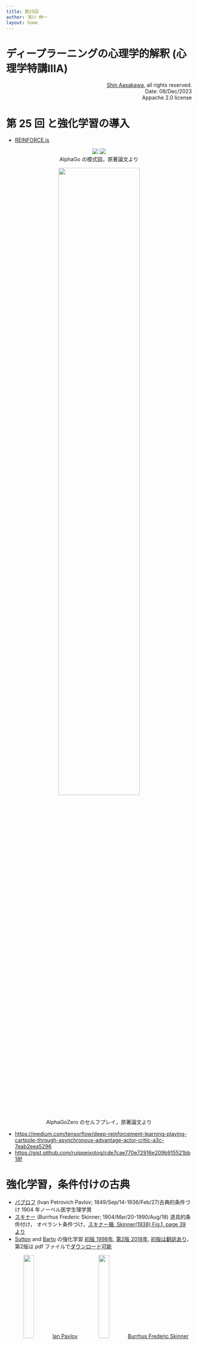 ```yaml
---
title: 第25回
author: 浅川 伸一
layout: home
---
```


# ディープラーニングの心理学的解釈 (心理学特講IIIA)

<div align='right'>
<a href='mailto:educ0233@komazawa-u.ac.jp'>Shin Aasakawa</a>, all rights reserved.<br>
Date: 08/Dec/2023<br/>
Appache 2.0 license<br/>
</div>

# 第 25 回 と強化学習の導入



* [REINFORCE.js](https://komazawa-deep-learning.github.io/reinforcejs/)

<center>
<img src="/assets/2016AlphaGo_Fig1a.svg">
<img src="/assets/2016AlphaGo_Fig1b.svg"><br/>
AlphaGo の模式図，原著論文より

<img src="/assets/AlphaGoZeroFig2.png" width="66%"><br/>
AlphaGoZero のセルフプレイ，原著論文より
</center>

* <https://medium.com/tensorflow/deep-reinforcement-learning-playing-cartpole-through-asynchronous-advantage-actor-critic-a3c-7eab2eea5296>
* <https://gist.github.com/ruippeixotog/cde7cae770e72916e209b915521bb18f>

<!--
* [宇宙人の夢: アートシーンの出現](https://shinasakawa.github.io/2022/2021Snell_clip-art_ja)
* [CLIP のデモ](https://colab.research.google.com/github/ShinAsakawa/ShinAsakawa.github.io/blob/master/2022notebooks/2020_1014CLIP_ja_basics.ipynb)
* アルファ碁, アルファ碁ゼロ, DQN, [Atari ゲーム (OpenAI Gym)](https://gym.openai.com/)
* [エージェント57](https://deepmind.com/blog/article/Agent57-Outperforming-the-human-Atari-benchmark)

<!--* Mastering the game of Go with deep neural networks and tree search
* Mastering the game of Go without human knowledge-->

# 強化学習，条件付けの古典

- [パブロフ](https://en.wikipedia.org/wiki/Ivan_Pavlov) (Ivan Petrovich Pavlov; 1849/Sep/14-1936/Feb/27)古典的条件づけ 1904 年ノーベル医学生理学賞
- [スキナー](https://en.wikipedia.org/wiki/B._F._Skinner) (Burrhus Frederic Skinner; 1904/Mar/20-1990/Aug/18) 道具的条件付け， オペラント条件づけ，[スキナー箱, Skinner(1938) Fig.1, page 39 より](./assets/1938Skinner_Fig1_skinnerBOX.jpg)
- [Sutton](http://incompleteideas.net/) and [Barto](http://www-anw.cs.umass.edu/~barto/) の強化学習 [初版 1998年](http://incompleteideas.net/book/first/the-book.html), [第2版 2018年](http://incompleteideas.net/book/the-book-2nd.html), [初版は翻訳あり](https://www.amazon.co.jp/dp/4627826613/)，第2版は pdf ファイルで[ダウンロード可能](http://incompleteideas.net/book/bookdraft2017nov5.pdf)

<center>

<img src="https://www.nobelprize.org/images/pavlov-12840-content-portrait-mobile-tiny.jpg" width="24%">
<a href="https://www.nobelprize.org/prizes/medicine/1904/pavlov/biographical/">Ian Pavlov</a>&nbsp;&nbsp;
<img src="https://www.bfskinner.org/wp-content/gallery/1970s-1990/BFS-IN-THE-OFFICE.jpg" width="24%">
<a href="https://www.bfskinner.org/archives/photos/">Burrhus Frederic Skinner</a>&nbsp;&nbsp;
<!-- <img src="http://incompleteideas.net/sutton-head5.jpg" width="24%"> -->
<img src="https://cloudfront.ualberta.ca/-/media/science/people/rsutton/sutton.jpg" width="24%">
<a href="http://incompleteideas.net/">Richard S. Sutton,</a>&nbsp;&nbsp;
<img src="https://people.cs.umass.edu/~barto/barto2006-lowres.jpg" width="24%">
<a href="https://people.cs.umass.edu/~barto/">Andrew G. Barto</a>
</center>

# 実習資料 (Colab ファイル など)

* [TD (時間差)学習, SARSA, 期待 SARSA, Q 学習 と Python 実装  <img src="/assets/colab_icon.svg">](https://colab.research.google.com/github/komazawa-deep-learning/komazawa-deep-learning.github.io/blob/master/2021notebooks/2021_1105Sarsa_Q_learning_expected_sarsa.ipynb)
<!-- * [Google Colab で OpenAI の Gym 環境を動かすための下準備](https://colab.research.google.com/github/komazawa-deep-learning/komazawa-deep-learning.github.io/blob/master/2021notebooks/2021_1106Remote_rendering_OpenAI_Gym_envs_on_Colab.ipynb) -->

<!-- * [PyTorch チュートリアルによる DQN (2021_1105 現在未完成)](https://colab.research.google.com/github/komazawa-deep-learning/komazawa-deep-learning.github.io/blob/master/2021notebooks/2021_1105reinforcement_q_learning.ipynb) -->

<!-- (file:///Users/asakawa/study/2020personal/2020-1030deepmind_agent57.md)-->
<!-- 1. [A (Long) Peek into Reinforcement Learning](https://lilianweng.github.io/lil-log/2018/02/19/a-long-peek-into-reinforcement-learning.html)
2. [Policy Gradient Algorithms](https://lilianweng.github.io/lil-log/2018/04/08/policy-gradient-algorithms.html) -->

<!-- 1 と 2 は，ローカルディスクに git clone あり。
強化学習の基礎概念である。
jekyell が動作しないので確認できないのだが。
# 昨年の 第8回の markdown file (lect08.md) より
-->


<center>
<div style="text-align: left;width: 88%;background-color: powderblue;">
人工知能の長年の目標は， 困難な領域でも超人的な能力をタブラ・ラサ方式で学習するアルゴリズムである。
最近では AlphaGo が囲碁の世界チャンピオンを破った初めてのプログラムとなった。
AlphaGo の木探索は， 深層ニューラルネットワークを用いて局面の評価と手の選択を行う。
このニューラルネットワークは，人間の熟練した手からの教師付き学習と， 自分自身の競技からの強化学習によって訓練されている。
ここでは， 人間のデータやガイダンス， ゲームルール以外の領域の知識を必要としない， 強化学習のみに基づいたアルゴリズムを導入する。
AlphaGo は自分自身の教師となり AlphaGo 自身の手の選択や AlphaGo のゲームの勝敗を予測するようにニューラルネットワークが学習される。
このニューラルネットワークは， 木探索の強度を向上させ， その結果， より質の高い手の選択が可能となり， 次の反復ではより強力な自己対戦が可能となる。
タブララサからスタートした私たちの新しいプログラム AlphaGo Zero は，既発表のチャンピオンに敗れた AlphaGo に対して 100-0 で勝利するという超人的な成績を達成した。
</div>
</center>

* [David Silver homepage](https://www.davidsilver.uk/)

<!-- ## 実習ファイル

- [ランダム探索  <img src="/assets/colab_icon.svg">](https://colab.research.google.com/github/ShinAsakawa/2019komazawa/blob/master/notebooks/2019komazawa_rl_ogawa_2_2_maze_random.ipynb)
- [方策勾配法  <img src="/assets/colab_icon.svg">](https://colab.research.google.com/github/ShinAsakawa/2019komazawa/blob/master/notebooks/2019komazawa_rl_ogawa_2_3_policygradient.ipynb)
- [SARSA  <img src="/assets/colab_icon.svg">](https://colab.research.google.com/github/ShinAsakawa/2019komazawa/blob/master/notebooks/2019komazawa_rl_ogawa_2_5_Sarsa.ipynb)
- [Q学習  <img src="/assets/colab_icon.svg">](https://colab.research.google.com/github/ShinAsakawa/2019komazawa/blob/master/notebooks/2019komazawa_rl_ogawa_2_6_Qlearning.ipynb) -->

<!-- 以下のデモは，[OpenAI](https://openai.com/) 提供の強化学習環境 [gym](https://gym.openai.com/) を用いています。 -->

## 基本概念
<!-- ### Key Concepts -->

<!-- RL の重要な概念を正式に定義しましょう。
Now Let's formally define a set of key concepts in RL. -->

* 動作主 (エージェントは) **環境** の中で行動する。
* 環境がある行動に対してどのように反応するかは，我々が知っているかどうかわからない **モデル** によって定義される。
* 動作主 (エージェント) は，環境の多くの **状態**（$s\in\mathcal{S}$）のうちの 1 つに留まることができ，多くの **行動**（$a\in\mathcal{A}$）のうちの 1 つを選択して， ある状態から別の状態に切り替えることができる。
* 動作主 (エージェント) がどの状態に到達するかは，状態間の遷移確率 ($P$) によって決定される。
* 行動を起こすと，環境はフィードバックとして **報酬** ($r\in\mathcal{R}$) を与える。
<!-- The agent is acting in an **environment**. How the environment reacts to certain actions is defined by a **model** which we may or may not know.
The agent can stay in one of many **states** ($s \in \mathcal{S}$) of the environment, and choose to take one of many **actions** ($a \in \mathcal{A}$) to switch from one state to another.
Which state the agent will arrive in is decided by transition probabilities between states ($P$).
Once an action is taken, the environment delivers a **reward** ($r \in \mathcal{R}$) as feedback.-->

* モデルは報酬関数と遷移確率を定義する。
* モデルがどのように動作するかを知っている場合と知らない場合があり，これにより 2 つの状況が区別される。
<!-- The model defines the reward function and transition probabilities.
We may or may not know how the model works and this differentiate two circumstances: -->

    * **モデルベース**
<!-- * **モデルを知る**：完全な情報で計画を立てる、モデルベースの RL を行う。-->
        環境が完全にわかっている場合 [Dynamic Programming](https://en.wikipedia.org/wiki/Dynamic_programming) (DP) によって最適解を求めることができます。
<!-- アルゴリズム 101 の授業で習った "longest increasing partialence" や "traveling salesmen problem" をまだ覚えていますか？笑
これはこの記事の焦点ではありませんが。-->

    * **モデルフリー**
<!-- * **モデルを知らない**：不完全な情報での学習；モデルフリー RL を行うか，-->
アルゴリズムの一部として明示的にモデルを学習しようとする。
<!-- 以下の内容のほとんどは、モデルがわからない場合のシナリオに対応しています。 -->

<!-- The model defines the reward function and transition probabilities. We may or may not know how the model works and this differentiate two circumstances:
- **Know the model**: planning with perfect information; do model-based RL. When we fully know the environment, we can find the optimal solution by [Dynamic Programming](https://en.wikipedia.org/wiki/Dynamic_programming) (DP).
Do you still remember "longest increasing subsequence" or "traveling salesmen problem" from your Algorithms 101 class? LOL.
This is not the focus of this post though.
- **Does not know the model**: learning with incomplete information; do model-free RL or try to learn the model explicitly as part of the algorithm.
Most of the following content serves the scenarios when the model is unknown.-->

* 動作主 (エージェント)の **方策 (ポリシー)**  $\pi(s)$ は，**総報酬** $G$ を最大化することを目的として，ある状態で取るべき最適な行動のガイドラインを提供する。
* 各状態には，その状態で対応するポリシーを実行することで得られる将来の報酬の期待値を予測する **価値** 関数 $V(s)$ が関連付けられる。
* 言い換えれば，価値関数は，ある状態がどれだけ良いかを定量化する。
* 強化学習で学習しようとするのは，方策関数 と 価値関数の両方。
<!-- The agent's **policy** $$\pi(s)$$ provides the guideline on what is the optimal action to take in a certain state with **the goal to maximize the total rewards**.
Each state is associated with a **value** function $$V(s)$$ predicting the expected amount of future rewards we are able to receive in this state by acting the corresponding policy.
In other words, the value function quantifies how good a state is.
Both policy and value functions are what we try to learn in reinforcement learning.
-->

<center>
<img src="/assets/RL_algorithm_categorization.png" width="94%"><br/>
<div style="text-align: justify;width: 88%;background-color: cornsilk;">
価値，方針(ポリシー)，環境 のいずれをモデル化したいかに基づく強化学習アプローチのまとめ。
(画像出典：[David Silver の強化学習講座](https://youtu.be/2pWv7GOvuf0) より転載)
<!--
Fig. 2. Summary of approaches in RL based on whether we want to model the value, policy, or the environment.
(Image source: reproduced from David Silver's RL course [lecture 1](https://youtu.be/2pWv7GOvuf0).)
-->
</div>
</center>

* 動作主 (エージェント) と環境の相互作用には $t=1, 2, \dots,T$ 時間内の一連の行動と観測された報酬が含まれる。
* この過程で， エージェントは環境に関する知識を蓄積し，最適な政策を学習し，最適な政策を効率的に学習するために，次にどのような行動を取るべきかを決定する。
* 時間ステップ $t$ における状態，行動，報酬をそれぞれ $S_t$, $A_t$, $R_t$ とする。
<!-- このように， インタラクションシーケンスは 1 つの **エピソード** (「試行」または「軌跡」とも呼ばれる) で完全に記述され， 系列は末端の状態 $S_T$ で終了します。 -->
<!-- The interaction between the agent and the environment involves a sequence of actions and observed rewards in time, $t=1, 2, \dots, T$.
During the process, the agent accumulates the knowledge about the environment, learns the optimal policy, and makes decisions on which action to take next so as to efficiently learn the best policy.
Let's label the state, action, and reward at time step t as $S_t$, $A_t$, and $R_t$, respectively.
Thus the interaction sequence is fully described by one **episode** (also known as "trial" or "trajectory") and the sequence ends at the terminal state $S_T$:-->

$$
S_1, A_1, R_2, S_2, A_2, \dots, S_T
$$

<!-- RL アルゴリズムの様々なカテゴリーを調べる際によく遭遇する用語。 -->
<!-- Terms you will encounter a lot when diving into different categories of RL algorithms: -->

- **モデルベース**: モデルが既知であるか、アルゴリズムがそれを明示的に学習する。
- **モデルフリー**: 学習時にモデルに依存しない。
- **オンポリシー**<!-- **On-policy** -->: アルゴリズムの学習にターゲットポリシーからの決定論的な結果やサンプルを使用する。
- **オフポリシー**<!-- **Off-policy** -->: ターゲット・方策(ポリシー)ではなく，異なる<!-- ビヘイビア・ -->方策(ポリシー)で生成された上他繊維やエピソード分布で学習する。

<!--
- **Model-based**: Rely on the model of the environment; either the model is known or the algorithm learns it explicitly.
- **Model-free**: No dependency on the model during learning.
- **On-policy**: Use the deterministic outcomes or samples from the target policy to train the algorithm.
- **Off-policy**: Training on a distribution of transitions or episodes produced by a different behavior policy rather than that produced by the target policy.-->

## モデル: 移行と報酬 transition and reward
<!-- #### Model: Transition and Reward -->

* モデルとは，環境を記述する実体。
* モデルを用いることで，環境がどのように動作主 (エージェント) と相互作用し，フィードバックを与えるかを学習または推論することができる。
* モデルには，遷移確率関数 $P$ と報酬関数 $R$ の 2 つの主要部分がある。
<!-- The model is a descriptor of the environment.
With the model, we can learn or infer how the environment would interact with and provide feedback to the agent.
The model has two major parts, transition probability function $$P$$ and reward function $R$. -->

* 状態 $s$ にいるとき，次の状態 $s’$ に到達して報酬 $r$ を得るために行動 $a$ をとることを決めたとする。
これは 1 つの **遷移** ステップと呼ばれ， タプル $(s, a, s', r)$ で表される。
<!-- Let's say when we are in state s, we decide to take action a to arrive in the next state s' and obtain reward r.
This is known as one **transition** step, represented by a tuple (s, a, s', r).-->

* 遷移関数 $P$ は，行動 $a$ を起こした後に報酬 $r$ を得て，状態 $s$ から $s’$ に遷移する確率を記録したものである。
ここでは $\mathbb{P}$ を「確率」の記号として用いる。
<!-- The transition function P records the probability of transitioning from state s to s' after taking action a while obtaining reward r.
We use $$\mathbb{P}$$ as a symbol of "probability".-->

$$
P(s', r \vert s, a)  = \mathbb{P} \left[S_{t+1} = s', R_{t+1} = r \vert S_t = s, A_t = a\right]
$$

したがって，状態遷移関数は $P(s', r \vert s, a)$ の関数として定義することができる。
<!-- Thus the state-transition function can be defined as a function of $P(s', r \vert s, a)$: -->

$$
P_{ss'}^a = P(s' \vert s, a) = \mathbb{P} \left[S_{t+1} = s' \vert S_t = s, A_t = a\right] = \sum_{r \in \mathcal{R}} P(s', r \vert s, a)
$$

報酬関数 $R$ は 1 つの行動 (アクション) によって引き起こされる次の報酬を予測する。
<!-- The reward function R predicts the next reward triggered by one action:-->

$$
R(s, a) = \mathbb{E} [R_{t+1} \vert S_t = s, A_t = a] = \sum_{r\in\mathcal{R}} r \sum_{s' \in \mathcal{S}} P(s', r \vert s, a)
$$

## 方策 (ポリシー) policy
<!-- #### Policy -->

* 方策 (ポリシー) とは，動作主 (エージェント) の行動関数 $\pi$ として，状態 $s$ においてどのような行動を取るべきかを示すもの。
これは， 状態 $s$ から行動 $a$ への写像であり，決定論的なものと確率論的なものがある。
<!-- Policy, as the agent's behavior function $\pi$, tells us which action to take in state s.
It is a mapping from state s to action a and can be either deterministic or stochastic:-->

    * 決定論的: $\pi(s) = a$.
    * 確率論的: $\pi(a \vert s) = \mathbb{P}_ {\pi} \left[A=a \vert S=s\right]$.

## 価値関数 value function
<!-- #### Value Function -->

* 価値関数は，将来の報酬の予測によって，状態の良さや，状態や行動がどれだけ報われるかを測定するもの。
* 将来の報酬は **リターン** とも呼ばれ，今後の報酬を割引いたものの総和。
* 時刻 $t$ から始まるリターン $G_t$ を計算すると以下のようになる:

<!--Value function measures the goodness of a state or how rewarding a state or an action is by a prediction of future reward.
The future reward, also known as **return**, is a total sum of discounted rewards going forward.
Let's compute the return $G_t$ starting from time t:-->

$$
G_{t} = R_{t+1} + \gamma R_{t+2} + \dots = \sum_{k=0}^{\infty} \gamma^k R_{t+k+1}
$$

$[0,1]$ の割引係数 $\gamma$  は，将来の報酬に罰則 (ペナルティ) を課すことになる。
<!-- The discounting factor $\gamma \in [0, 1]$ penalize the rewards in the future, because:-->

* 将来の報酬は不確実性が高い可能性がある。
例：株式市場。
* 将来の報酬はすぐに得られるものではない。
例：人間として 5 年後よりも今日楽しいことをしたいと思うかもしれない。
* 割引 (ディスカウント) は数学的な利便性をもたらす。
つまり，リターンを計算するために将来のステップを永遠に追跡する必要がないのです。
* 状態遷移グラフの無限ループを心配する必要はない

<!-- - The future rewards may have higher uncertainty; i.e. stock market.
- The future rewards do not provide immediate benefits; i.e. As human beings, we might prefer to have fun today rather than 5 years later ;).
- Discounting provides mathematical convenience; i.e., we don't need to track future steps forever to compute return.
- We don't need to worry about the infinite loops in the state transition graph.-->

* ある状態 $s$ の **状態値** は， 時間 $t$ でこの状態にある場合の期待リターンであり $S_{t}=s$ である。
<!-- The **state-value** of a state s is the expected return if we are in this state at time t, $S_t = s$: -->

$$
V_{\pi}(s) = \mathbb{E}_ {\pi}[G_t \vert S_t = s]
$$

* 同様に，状態と行動の対としての **行動価値**  $Q$ を以下のように定義する:
<!-- Similarly, we define the **action-value** ("Q-value"; Q as "Quality" I believe?) of a state-action pair as:-->

$$
Q_{\pi}(s, a) = \mathbb{E}_ {\pi}[G_t \vert S_t = s, A_t = a]
$$

* 目標方策 $pi$ に従うので，可能な行動に対する確率分布と Q 値を利用して，状態値を回復することができる。
<!-- Additionally, since we follow the target policy $\pi$, we can make use of the probility distribution over possible actions and the Q-values to recover the state-value: -->

$$
V_{\pi}(s) = \sum_{a \in \mathcal{A}} Q_{\pi}(s, a) \pi(a \vert s)
$$

行動価値と状態価値の際は，**アドバンテージ (advantage)** と呼ばれる
<!-- The difference between action-value and state-value is the action **advantage** function ("A-value"): -->

$$
A_{\pi}(s, a) = Q_{\pi}(s, a) - V_{\pi}(s)
$$

### 最適価値と最適方策
<!-- ### Optimal Value and Policy -->

* 最適価値関数は，最大リターンを産む
<!-- The optimal value function produces the maximum return: -->

$$
V_{*}(s) = \max_{\pi} V_{\pi}(s),
Q_{*}(s, a) = \max_{\pi} Q_{\pi}(s, a)
$$

* 最適方策は，最適価値関数によって達成される:
<!-- The optimal policy achieves optimal value functions: -->

$$
\pi_{*} = \arg\max_{\pi} V_{\pi}(s),
\pi_{*} = \arg\max_{\pi} Q_{\pi}(s, a)
$$

* $V_{\pi_{\star}}(s)=V_{\star}(s)$ かつ $Q_{\pi_{\star}}(s,a)=Q_{\star}(s,a)$ である
<!-- And of course, we have $V_{\pi_{\star}}(s)=V_{\star}(s)$ and $Q_{\pi_{\star}}(s, a) = Q_{\star}(s, a)$. -->


## マルコフ決定過程
<!-- ## Markov Decision Processes-->

* 広義には強化学習は，**マルコフ決定過程 (MDP: Markov Decision Process)** の一部である。
    * **マルコフ性 Markov property** とは，将来の状態が現在の状態にのみ依存すること。
    * とりわけ，不確かな状況でのマルコフ決定過程を **POMDP (Partially Observed Markov Decision Process)** と呼ぶ
<!-- In more formal terms, almost all the RL problems can be framed as **Markov Decision Processes** (MDPs).
All states in MDP has "Markov" property, referring to the fact that the future only depends on the current state, not the history: -->

$$
\mathbb{P}[ S_{t+1} \vert S_t ] = \mathbb{P} [S_{t+1} \vert S_1, \dots, S_t]
$$

逆に言えば，未来と過去とは **条件付き独立** である。
将来の意思決定は現在の状況によって定まる。
<!-- Or in other words, the future and the past are **conditionally independent** given the present, as the current state encapsulates all the statistics we need to decide the future.
 -->

<center>
<img src="/assets/agent_environment_MDP.png" width="49%"><br/>
Fig. 3. The agent-environment interaction in a Markov decision process. (Image source: Sec. 3.1 Sutton & Barto (2017).
</center>

* マルコフ決定過程 (Markov deicison process) は  $\mathcal{M}=\langle \mathcal{S}, \mathcal{A}, P, R, \gamma \rangle$, の 5 つの要素で構成される
<!-- A Markov deicison process consists of five elements $\mathcal{M} = \langle \mathcal{S}, \mathcal{A}, P, R, \gamma \rangle$, where the symbols carry the same meanings as key concepts in the [previous](#key-concepts) section, well aligned with RL problem settings:-->

- $\mathcal{S}$: 状態集合<!-- - a set of states; -->
- $\mathcal{A}$: 行動集合 <!-- - a set of actions; -->
- $P$: 遷移関数 <!-- - transition probability function; -->
- $R$: 報酬関数<!-- - reward function; -->
- $\gamma$: 割引率<!--  - discounting factor for future rewards. -->

未知の環境では，$P$ と $R$ とは完全に知ることはできない
<!-- In an unknown environment, we do not have perfect knowledge about $P$ and $R$. -->

<center>
<img src="/assets/mdp_example.jpg" width="66%"><br/>
<div style="text-align: center;width:88%;background-color:cornsilk;">
マルコフ決定過程の例：典型的な仕事の一日
(画像出典: [randomant.net/reinforcement-learning-concepts](https://randomant.net/reinforcement-learning-concepts/))
<!--
Fig. 4. A fun example of Markov decision process: a typical work day.
![MDP example]({{ '/assets/images/mdp_example.jpg' | relative_url }}){: class="center"}
Fig. 4. A fun example of Markov decision process: a typical work day.
-->
</div>
</center>

## ベルマン方程式
<!-- ### Bellman Equations -->

ベルマン方程式とは， 価値関数を目先の報酬と割引された将来の価値に分解する一連の方程式を指します。
<!-- Bellman equations refer to a set of equations that decompose the value function into the immediate reward plus the discounted future values. -->

$$
\begin{aligned}
V(s) &= \mathbb{E}[G_t \vert S_t = s] \\
&= \mathbb{E} [R_{t+1} + \gamma R_{t+2} + \gamma^2 R_{t+3} + \dots \vert S_t = s] \\
&= \mathbb{E} [R_{t+1} + \gamma (R_{t+2} + \gamma R_{t+3} + \dots) \vert S_t = s] \\
&= \mathbb{E} [R_{t+1} + \gamma G_{t+1} \vert S_t = s] \\
&= \mathbb{E} [R_{t+1} + \gamma V(S_{t+1}) \vert S_t = s]
\end{aligned}
$$

Q 関数とは
<!-- Similarly for Q-value, -->

$$
\begin{aligned}
Q(s, a)
&= \mathbb{E} [R_{t+1} + \gamma V(S_{t+1}) \mid S_t = s, A_t = a] \\
&= \mathbb{E} [R_{t+1} + \gamma \mathbb{E}_{a\sim\pi} Q(S_{t+1}, a) \mid S_t = s, A_t = a]
\end{aligned}
$$


### 期待ベルマン方程式
<!-- ### Bellman Expectation Equations -->

* 再帰的な更新過程は，さらに分解すると，状態値関数と行動値関数の両方で構成される方程式となる。
* 今後の行動ステップを進める際には $\pi$ の方針に沿って $V$ と $Q$ を交互に拡張していく。

<!-- The recursive update process can be further decomposed to be equations built on both state-value and action-value functions.
As we go further in future action steps, we extend V and Q alternatively by following the policy $\pi$.-->

<center>
<img src="/assets/bellman_equation.png" width="60%"><br/>
<div style="text-align: center;width: 88%;background-color: powderblue;">
図 5. ベルマン期待値方程式がどのように状態値関数と行動値関数を更新するかを示す図。
<!--
Fig. 5. Illustration of how Bellman expection equations update state-value and action-value functions.
![Bellman]({{ '/assets/images/bellman_equation.png' | relative_url }}){: style="width: 60%;" class="center"}
-->
</div>
</center>

$$
\begin{aligned}
V_{\pi}(s) &= \sum_{a \in \mathcal{A}} \pi(a \vert s) Q_{\pi}(s, a) \\
Q_{\pi}(s, a) &= R(s, a) + \gamma \sum_{s' \in \mathcal{S}} P_{ss'}^a V_{\pi} (s') \\
V_{\pi}(s) &= \sum_{a \in \mathcal{A}} \pi(a \vert s) \big( R(s, a) + \gamma \sum_{s' \in \mathcal{S}} P_{ss'}^a V_{\pi
} (s') \big) \\
Q_{\pi}(s, a) &= R(s, a) + \gamma \sum_{s' \in \mathcal{S}} P_{ss'}^a \sum_{a' \in \mathcal{A}} \pi(a' \vert s') Q_{\pi
} (s', a')
\end{aligned}
$$

### 最適ベルマン方程式
<!-- ### Bellman Optimality Equations -->

* 方策 (ポリシー) に従った期待値を計算するのではなく，最適値にしか興味がないのであれば，方策 (ポリシー) を使わずに代替更新中の最大リターンにすぐに飛びつくことができる。
<!-- RECAP:  最適値 $V_*$ と $Q_*$ は，得られる最高のリターンであり [ここ](#optimal-value-and-policy) で定義されています。-->
<!-- If we are only interested in the optimal values, rather than computing the expectation following a policy, we could jump right into the maximum returns during the alternative updates without using a policy.
RECAP: the optimal values $V_*$ and $Q_*$ are the best returns we can obtain, defined [here](#optimal-value-and-policy).-->

$$
\begin{aligned}
V_*(s) &= \max_{a \in \mathcal{A}} Q_*(s,a)\\
Q_*(s, a) &= R(s, a) + \gamma \sum_{s' \in \mathcal{S}} P_{ss'}^a V_*(s') \\
V_*(s) &= \max_{a \in \mathcal{A}} \big( R(s, a) + \gamma \sum_{s' \in \mathcal{S}} P_{ss'}^a V_*(s') \big) \\
Q_*(s, a) &= R(s, a) + \gamma \sum_{s' \in \mathcal{S}} P_{ss'}^a \max_{a' \in \mathcal{A}} Q_*(s', a')
\end{aligned}
$$

* 上式はベルマンの期待方程式と酷似している。
<!-- Unsurprisingly they look very similar to Bellman expectation equations. -->

* もし環境の完全な情報があれば，この問題は計画問題となり，動的計画法 (DP: dynamic programming) で解くことができる。
* 駄菓子菓子，ほとんどの場合 $P_{ss'}^a$ や $R(s, a)$ が不明であるため，ベルマン方程式を直接適用して MDP を解くことはできない。
* 駄菓子菓子，多くの RL アルゴリズムの理論的基礎を与えている。

<!--
If we have complete information of the environment, this turns into a planning problem, solvable by DP.
Unfortunately, in most scenarios, we do not know $P_{ss'}^a$ or $R(s, a)$, so we cannot solve MDPs by directly applying Bellmen equations, but it lays the theoretical foundation for many RL algorithms. -->


<!--
```python
import gym
env = gym.make('CartPole-v0')
env.reset()
for _ in range(1000):
    env.render()
    env.step(env.action_space.sample()) # take a random action
```

[cartpole 問題](https://www.youtube.com/watch?v=J7E6_my3CHk)を解いてみました

```bash
cd ~/study/2019tensorflow_models.git/research/a3c_blogpost
# python a3c_cartpole.py --train
python a3c_cartpole.py --algorithm=random --max-eps=4000
```
-->


# 強化学習とは何か？

<center>
<img src="/assets/2018Sutton_Fig3j.svg" style="width:74%"><br/>
<p align="center" style="width:74%">
Sutton & Barto (2018) Fig. 3.2 を改変
</p>
</center>

強化学習という言葉は古い言葉ですが機械学習の文脈では，環境とその環境におかれた動作主（エージェントと言ったり，ロボットシステムだったりします）が，環境と相互作用しながらより良い行動を形成するためのモデルです。
動作主は，環境から受け取った現在の状態を分析して，次にとるべき行動を選択します。このとき将来に渡って報酬が最大となるような行動を学習する手法の一つです。

2015 年には，Google 傘下のデープマインドというスタートアップチームが開発した囲碁プログラム AlphaGo がプロ棋士のイ・セドル氏に勝利し話題になりました。
AlphaGo は強化学習を基本技術の一つとして用いています。

1. [強化学習(1): 基礎](https://komazawa-deep-learning.github.io/rl01_elements.pdf)
2. [強化学習(2): エージェントと環境](https://komazawa-deep-learning.github.io/rl02_agentAndEnv.pdf)
3. [強化学習(3): 目標と報酬](https://komazawa-deep-learning.github.io/rl03_goalAndReward.pdf)
4. [強化学習(4): マルコフ決定過程](https://komazawa-deep-learning.github.io/rl04_mdp.pdf)
5. [強化学習(5): 価値反復，方策反復](https://komazawa-deep-learning.github.io/rl05_vi.pdf)
6. [強化学習(6): ](https://komazawa-deep-learning.github.io/rl06_advanced.pdf)
6. [強化学習(7): ](https://komazawa-deep-learning.github.io/rl07_robotics.pdf)

<!-- - エージェントと環境，マルコフ決定過程 MDP，POMDP，効用関数，ベルマン方程式，探索と利用のジレンマ，SARSA:
- 価値，方策，Q 学習，モデルベース対モデルフリー，アクター=クリティック:
- 深層 Q 学習:
- ゲーム AI へ (AlphaGo，AlphaGoZero，OpenAI five):
- セルフプレイ:
- 最近の発展 A3C，Rainbow，RDT，World model: -->

<!--
### 方策，報酬，価値観数，(環境)モデル

- $s,s'$: 状態 state
- $a$: 行動，行為 action
- $r$: 報酬 reward
- $t$: 時間 (離散時間 $t=1,2,\ldots,T$)
- $p(s',r\vert s, a)$: 状態 $s$ で行為 $a$ を行ったとき，報酬 $r$ を受け取って 状態 $s'$ に遷移する確率
- $p(s'\vert s, a)$: 状態 $s$ で行為 $a$ を行った場合，状態 $s'$ へ遷移する確率
- $r(s,a)$: 状態 $s$ で行為 $a$ を行った場合の即時報酬 immediate reward の期待値
- $r(s,a,s')$: 行為 $a$ を行った場合状態が $s$ から $s'$ へ変化したときの即時報酬の期待値
- $v_\pi(s)$: 方策 $\pi$ での状態 $s$ の価値 (期待報酬)
- $v_*(s)$: 最適方策化での状態 $s$ の価値
- $q_\pi(s,a)$: 方策 $\pi$ のもとで状態 $s$ で行為 $a$ をおこなた場合の価値
- $q_*(a)$: 行動 $a$ を行った場合の期待報酬(真の報酬) <!-- true value (expected reward) of action $a$-->

<!--
- $Q_t(a)$: 時刻 $t$ での $q_*(a)$ の期待値 qestimate at time $t$ of $q_*(a)$
- $N_t(a)$: 時刻 $t$ で行為 $a$ を行った回数 number of times action $a$ has been selected up prior to time $t$
- $H_t(a$) 時刻 $t$ で行為 $a$ を行う傾向(選好 preference) learned preference for selecting action a at time $t$
- $\pi_t(a)$: 時刻 $t$ で行為 $a$ を選択する確率 probability of selecting action a at time $t$
- $R_t$: $\pi_t$ が与えられた場合，時刻 $t$ における の期待報酬 estimate at time $t$ of the expected reward given $\pi_t$
--->


## 複雑な状況をどう理解して解決するのか？

- 強化学習というニューラルネットワークモデルがあるわけではない
- 動的で複雑な環境に対処 $\rightarrow$ **強化学習** + DL $\rightarrow$ 一般人工知能への礎

- DQN ATARIのビデオゲーム, [https://www.nature.com/articles/nature14236](https://www.nature.com/articles/nature14236)
- AlphaGo 囲碁, [https://www.nature.com/articles/nature16961](https://www.nature.com/articles/nature16961)
- AlphaGoZero 囲碁, [https://www.nature.com/articles/nature24270](https://www.nature.com/articles/nature24270)

# Deep Q Network

<center>

<img src="/assets/2015DQNFig1.svg" width="66%"><br/>
DQNの模式図, 原著論文より
</center>

<!--
- [ギャラガ1](/assets/MOV_0013s.mp4)
- [ギャラガ2](/assets/MOV_0071s.mp4)
-->

- **Q 学習** Q learning に DNN を採用
- CNN が LeNet, [@1998LeCun] そうであったように，強化学習 RL も昔からの技術 [@Sutton_and_Barto1998]
- ではなぜ，今になって囲碁や自動運転に応用できるようになったのか？
  - $\Rightarrow$ コンピュータの能力, データ規模，アルゴリズムの改良, エコシステム(ArXiv, Linux, Git, ROS, AMT, TensorFlow)

<!--
# 強化学習

- 強化学習 $\Rightarrow$ 意思決定
  - **エージェント** agent が **行動**(行為) action をする
  - 行動によって **状態** が変化する
  - **環境** から与えられる **報酬** によって**目標**が決定
- 深層学習: $\Rightarrow$ 表現，表象
  - 教師信号として目標が与えられる
  - 目標を達成するために外部状況の **表現** を獲得

<center>
<font size="+2" color="Green">強化学習 + 深層学習 = 人工知能</font>
</center>

  - 強化学習 $\Rightarrow$ 目標の設定
  - 深層学習 $\Rightarrow$ 内部表象の獲得機構を提供

# 用語の整理

- 教師信号なし **報酬信号** reward signal
- 遅延フィードバック

- **価値** Value
- **行為** Action
- **状態** State
- TD 学習
  - **Sarsa**
  - **Q 学習**
  - **アクタークリティック**
- 報酬 $R_t$: **スカラ値**
  - 時刻 $t$ でエージェントのとった行動を評価する指標
  - エージェントは**累積報酬** cumulative reward の最大化する
  - 報酬仮説: **目標は累積期待報酬の最大化として記述可能**
-->

## DQN 結果

<center>

<img src="/assets/2015Mnih_DQNFig.png" style="width:39%"><br/>
</center>


## YouTube 上でのデモ動画

* ブロック崩し: [https://www.youtube.com/watch?v=V1eYniJ0Rnk](https://www.youtube.com/watch?v=V1eYniJ0Rnk)
* スペースインベーダー: [https://www.youtube.com/watch?v=W2CAghUiofY](https://www.youtube.com/watch?v=W2CAghUiofY)

<!--- packman: [https://www.youtube.com/watch?v=r3pb-ZDEKVg](https://www.youtube.com/watch?v=r3pb-ZDEKVg)
- OpenMind selfplay: [https://www.youtube.com/watch?v=OBcjhp4KSgQ](https://www.youtube.com/watch?v=OBcjhp4KSgQ)

-->
<!--
* DQN の動画 スペースインベーダー

<center>

<video style="width:33%" controls src="/assets/2015Mnih_DQN-Nature_Video1.mp4" type="video/mp4" >
</center>

* DQN の動画 ブロック崩し

<center>

<div>
<video style="width:33%" controls src="/assets/2015Mnih_DQN-Nature_Video2.mp4" type="video/mp4" >
</div>
</center>
-->

<!-- ## なぜ DQN には難しいのか？

<center>
<div>
<video style="width:74%" controls src="/assets/Montezuma.mp4" type="video/mp4" /></br>
**Montezuma**
</div>
</center>

<center>
<video style="width:74%" controls src="/assets/PrivateEye.mp4" type="video/mp4" /></br>
**Private Eye**
</center>

<center>
<video width="39%" autoplay loop markdown="0" controls muted>
  <source src="./assets/Montezuma.mp4">
</video>
<video width="39%" autoplay loop markdown="0" controls muted>
  <source src="./assets/privateEye.mp4">
</video>
 -->

## 人間にはできて強化学習には難しいこと

- Montenzuma's Revenge の動画 [https://www.youtube.com/watch?v=Klxxg9JM5tY](https://www.youtube.com/watch?v=Klxxg9JM5tY)
- Private Eys の動画 [https://www.youtube.com/watch?v=OfyS-Wj1M78](https://www.youtube.com/watch?v=OfyS-Wj1M78)

<!---
## エージェントと環境

- At each step $t$ the agent:
  - Executes action $A_t$
  - Receives observation $O_t$
  - Receives scalar reward $R_t$
- The environment:
  - Receives action $A_t$
  - Emits observation $O_{t+1}$
  - Emits scalar reward $R_{t+1}$
- $t$ increments at env. step
-->

<!--
- **エージェント**: 学習と意思決定を行う主体
  1. **行動** action **$A_t$** を行い
  1. 環境の **観察** observation **$O_t$** を行う
  1. 環境からスカラ値の **報酬** reward **$R_t$** を受け取る
- **環境**: エージェント外部の全て
  1. エージェントから **行為** $A_t$ を受け取り
  1. エージェントに **観察** $O_{t+1}$ を与え
  1. エージェントへ **報酬** $R_{t+1}$ を与える

## エージェントの要素

- **方策** Policy
- **価値関数** Value function
- **モデル** エージェントが持つ環境の表象

## 方策 policy

- **方策** : エージェントの行為
- 決定論的方策: $a=\pi(S)$
- 確率論的方策: $\pi(a|s)=p(A_{t=a}|S_{t=s})$

## 価値関数
- 将来の報酬予測
- 状態評価(良/悪)
- 行為の選択
$$
v_\pi(S)=\mathbb{E}_\pi\left\{R_{t+1}+\gamma R_{t+2} + \gamma^2R_{t+3}+\ldots|S_{t=s}\right\}
$$

## 強化学習のモデル
- 価値ベース
  - 方策:なし
  - 価値関数:あり
- 方策ベース
  - 方策:あり
  - 価値関数:なし
- アクター=クリティック Actor Critic
  - 方策: あり
  - 価値関数: あり

- モデルフリー
  - 方策，価値関数: あり
  - モデル: なし
- モデルベース
  - 方策，価値関数: あり
  - モデル: あり

## 探索と利用のジレンマ Exploration and exploitaion dilemma
- 過去の経験から，一番良いと思う行動ばかりをしていると，さらに良い選択肢を見つけ出すことができない **探索不足**
- 更に良い選択肢ばかり探していると過去の経験が活かせない **過去の経験の利用不足**

## 目標，収益，報酬

- エージェントの目標は累積報酬を最大化すること (報酬仮説)
  - **報酬仮説** Reward Hypothesis
  - 目標: 期待報酬の最大化

- 時刻 $t$ における報酬 $R_t$ : **スカラ値**
- 時刻 $t$ におけるエージェント行為の評価

## 逐次的意思決定 Sequential Decision Making
- 目標 Goal: 総収益を最大化する行動を選択すること
- 行為，行動 Actions は長期的結果
- 収益は遅延することも有る
- 直近の報酬を選ぶよりも，長期的な報酬を考えた方が良い場合がある


## 収益 Return
- **収益** return $G_t$: 割引付き収益
$$
G_t=R_{t+1}+\gamma R_{t+2}+\ldots=\sum_{k=0}^{\infty}\gamma^k R_{t+k+1}
$$

- 割引率 The discount $\gamma\in\left\{0,1\right\}$ : 現時点から見た将来の報酬を計算するため

- **遅延報酬** delayed reward の評価
- $0$ に近ければ __近視眼的__ 評価
- $1$ に近ければ __将来を見通した__ 評価

## 価値関数 Value Function

- **状態価値関数 $v$ ** と **行動価値関数 $q$ **

- **価値関数** $v(s)$: gives the long-term value of state $s$
- **状態価値関数** $v(s)$ of an MRP is the expected return starting from state $s$
$$
v(s)=\mathbb{E}\left\{G_t|S_{t=2}\right\}
$$

- **状態価値関数** state-value function:
$$
v_\pi(s)=\mathbb{E}_\pi\left\{G_t|S_{t=s}\right\}
$$

# ベルマン期待期待 Bellman Expectation Equation
- **状態価値関数** : 即時報酬と後続状態の割引付き報酬の和に分解できる

$$
v_\pi(s)=\mathbb{E}_\pi\left\{R_{t+1}+\gamma v_\pi(S_{t+1}|S_t=s)\right\}
$$

- **行動価値関数** action-value function:
$$
q_\pi(s,a)=\mathbb{E}_\pi\left\{G_t|S_{t}=s,A_{t}=a\right\}
$$

- **行動価値関数** 同じく分解可能 The action-value function can similarly be decomposed,
$$
q_\pi(s,a)=\mathbb{E}_\pi\left\{R_{t+1}+\gamma q_\pi(S_{t+1},A_{t+1})|S_{t}=s,A_{t}=a\right\}
$$


## 最適価値関数 Optimal Value Function
- 最適状態価値関数
$$
v_{*}(s) = \max_{\pi} v_{\pi}(s)
$$
- 最適行動価値関数
$$
q_{*}(s,a)=\max q_{\pi}(s,a)
$$

- ベルマン方程式 一般に非線形になるので難しい
-->

<!--
- No closed form solution (in general)
- Many iterative solution methods
- 幾つかの解法:
  - 価値反復
  - 方策反復
  - Q 学習
  - sarsa
-->

<!--
  - Value Iteration
  - Policy Iteration
  - Q-learning
  - Sarsa
-->

<!--
# Markov Reward Process
A Markov reward process is a Markov chain with values.

- A Markov Reward Process is a tuple $<S,P,R,\gamma>$
  - $S$ is a finite set of states
  - $P$ is a state transition probability matrix,
  - $P_{ss'}=P\of{S_{t+1}=s'\given{S_t=s}}$
  - $R$ is a reward function, $R_s=\mathbb{E}\BRc{R_{t+1}\given{S_t=s}}$
  - $\gamma$ is a discount factor

# Bellman Equation for MRPs
The value function can be decomposed into two parts:
  - immediate reward $R_{t+1}$
  - discounted value of successor state $\gamma v\of{S_{t+1}}$

$$
\begin{array}{lll}
v\of{s}&=&\mathbb{E}\BRc{G_t\given{S_t=s}}\\
&=&\mathbb{E}\BRc{R_{t+1}+\gamma R_{t+2}+\gamma^2R_{t+3}+\ldots\given{S_{t}=s}}\\
&=&\mathbb{E}\BRc{R_{t+1}+\gamma\Brc{R_{t+2}+\gamma R_{t+3}+\ldots}\given{S_{t}=s}}\\
&=&\mathbb{E}\BRc{R_{t+1}+\gamma G_{t+1}\given{S_{t}=s}}\\
&=&\mathbb{E}\BRc{R_{t+1}+\gamma v\of{S_{t+1}\given{S_{t}=s}}}
\end{array}
$$

# Bellman Equation for MRPs

$$
v\of{s}=\mathbb{E}\BRc{R_{t+1}+\gamma v\of{S_{t+1}}\given{S_t=s}}
$$


$$
v\of{s}=R_s +\gamma\sum_{s'\in S} P_{ss'}v\of{s'}
$$

# Solving the Bellman Equation
- The Bellman equation is a linear equation
- It can be solved directly:
$$
\begin{array}{lll}
v &=& R +\gamma Pv\\
\Brc{I - \gamma P}v &=& R\\
v &=& \Brc{I-\gamma P}^{-1}R
\end{array}
$$

- Computational complexity is $O(n^3)$ for $n$ states
- Direct solution only possible for small MRPs
- There are many iterative methods for large MRPs, e.g.
  - Dynamic programming
  - Monte-Carlo evaluation
  - Temporal-Difference learning
-->


<!-- # 価値関数 Value Function -->
<!-- - 将来の報酬予測の関数 -->
<!--   - ある状態である行動を起こすとどれほどの報酬が得られるか -->
<!-- - **Q-値関数** Q-value function : 総期待報酬を得る関数<\!--gives expected total reward-\-> -->
<!--   - 方策 $\pi$ のもとで -->
<!--   - 状態 $s$ で行動 $a$ を行ったとき -->
<!-- $$ -->
<!--   Q^\pi\of{s,a}=\mathbb{E}\BRc{r_{t+1}+\gamma r_{t+2}+\gamma^2 r_{t+3}+\ldots\given{s,a}} -->
<!-- $$   -->

<!--
# 最適価値関数 Optimal Value Functions
- 最大の価値を与える関数
$$
Q^*(s,a)=\max_{\pi}Q^\pi(s,a)=Q^{\pi^*}(s,a)
$$
- 最適価値関数 $Q^*$ が得られれば最適方策 $\pi^*$ を求めることができる
$$
\pi^*(s)=\operatorname{argmax}_aQ^*(s,a)
$$

- 全ての意思決定における最適価値:
$$
\begin{array}{lll}
Q^*(s,a)&=&r_{t+1}+\gamma\max_{a_{t+1}}r_{t+2}+\gamma^2\max_{a_{t+2}}r_{t+3}+\ldots\\
           &=&r_{t+1}+\gamma\max_{a_{t+1}}Q^*(s_{t+1},a_{t+1})
\end{array}
$$
-->

<!-- from sliver (2016) icml lecture -->
<!--
- **ベルマン方程式** Bellman equation:
$$
Q^*(s,a)=\mathbb{E}_{s'}\left\{r+\gamma\max_{a'}Q^*(s',a')|s,a\right\}.
$$
-->

<!--
# 報酬(収益) Rewards
- 時刻 $t$ における報酬 $R_t$ : **スカラ値**
- 時刻 $t$ におけるエージェント行為の評価Indicates how well agent is doing at step $t$

# Sequential Decision Making
- 目標 Goal: select actions to maximise total future reward
- 行為 Actions はmay have long term consequences
- 収益は遅延することも有る
- 直近の報酬を選ぶよりも，長期的な報酬を考えた方が良い場合がある It may be better to sacrifice immediate reward to gain more long-term reward-
- Examples:
  - A financial investment (may take months to mature)
  - Refuelling a helicopter (might prevent a crash in several hours)
  - Blocking opponent moves (might help winning chances many moves from now)
-->

# RAINBOW, DQN 以降の発展

<center>
<img src="/assets/2017Hassel_RainbowFig1.svg" style="width:47%">
<img src="/assets/2017Hassel_RainbowRes1.svg" style="width:49%"><br/>

Rainbow の性能，
</center>

- カルパシーのブログ [http://karpathy.github.io/2016/05/31/rl/](http://karpathy.github.io/2016/05/31/rl/)


<center>
<img src="/assets/2017Hassel_RainbowFig1.svg" style="width:33%">

<img src="/assets/2017Hassel_Rainbow_fig3.svg" style="width:33%"><br/>
出典: @2018Hessel_Rainbow 左は各アルゴリズム単体の成績，右はアブレーション (ablation:廃止) 実験による性能低下
</center>

DDQN: 二重DQN，prioritized DQN 優先DQN，Dueling DQN 決闘DQN，A3C 非同期アドバンテージ，アクタークリティック, Distributional DQN 分散DQN，Noisy DQN

# 個別のゲームタイトル

<center>
<img src="/assets/Rainbow_appendix_Plots_GamesPub.svg" width="33%">
<img src="/assets/Rainbow_appendix_Plots_GamesAbl.svg" width="33%"><br/>

出典: Hassel+2018 <!--[@2018Hessel_Rainbow]--> の付録より
</center>


| Game               |  DQN|     A3C     |   DDQN | Prior. DDQN | Duel. DDQN | Distrib. DQN | Noisy DQN | Rainbow  |
|:------------------:|-----:|-----------:|-------:|------------:|-----------:|-------------:|----------:|----------:|
| ブロック崩し        |354.5 |**681.9**    |  368.9| 371.6       |      411.6 |        548.7 |   423.3   | 379.5    |
|モンテズーマの復習 | 47.0 |    67.0     |   42.0|        13.0 |       22.0 |        130.0 |     55.0  | **154.0**|
|プライベートアイ   |207.9 | 206.9       | -575.5|  179.0      |      292.6 |     5,717.5  |**5,955.4**| 1,704.4  |
|スペースインベーダー  |1293.8| **15,730.5**| 2628.7| 9,063.0     |    5,993.1 |      6,368.6 |   1,697.2 | 12,629.0 |

Human starts の評価: 訓練中に最高得点を獲得したエージェント・スナップショットから 200 回のテスト・エピソードで平均化した全ゲームの生得点。
DQN, A3C, DDQN, Dueling DDQN, Prioritized DDQN については，公表された得点を掲載。Distributional DQN と Rainbow については，著者自身によるエージェントの評価。
<!-- Human Starts evaluation regime: Raw scores across all games, averaged over 200 testing episodes, from the agent snapshot that obtained the highest score during training.
We report the published scores for DQN, A3C, DDQN, Dueling DDQN, and Prioritized DDQN. For Distributional DQN and Rainbow we report our own evaluations of the agents. -->


|             Game |        DQN  |   DDQN  | Prior. DDQN |    Duel. DDQN | Distrib. DQN |  Noisy DQN |  Rainbow |
|:----------------:|------------:|---------:|------------:|-------------:|-------------:|-----------:|---------:|
| ブロック崩し  |     385.5  |     418.5 |       381.5 |      345.3 |     **612.5**  |      459.1 |    417.5 |
| モンテズーマの復習 |       0.0 |       0.0 |         0.0 |        0.0 |          367.0 |        0.0 |   **384.0**|
| プライベートアイ |     146.7 |     129.7 |       200.0 |      103.0 |  **15,172.9**  |    3,966.0 |    4,234.0 |
| スペースインベーダー |    1692.3 |    2525.5 |     7,696.9 |    6,427.3 |        6,869.1 |    2,145.5 |  **18,789.0**|

No-op starts<br/>


No-op starts の評価: 訓練中に最高得点を得たエージェント・スナップショットから 200 回のテスト・エピソードで平均化した全ゲームの生得点。
DQN, DDQN, Dueling DDQN, Prioritized DDQN については，公表されている得点。Distributional DQN と Rainbow については，著者自身によるエージェントの評価。
A3C については，論文では no-ops 体制での得点が報告されていないため，掲載していない。
<!--
No-op starts evaluation regime: Raw scores across all games, averaged over 200 testing episodes, from the agent snapshot that obtained the highest score during training.
We report the published scores for DQN, DDQN, Dueling DDQN, and Prioritized DDQN. For Distributional DQN and Rainbow we report our own evaluations of the agents. A3C is not listed since the paper did not report the scores for the no-ops regime.-->

<!-- - 価値を $V$ で表せば， $V = \pi(s)$ あるいは $V = Q(s,a)$ である。あるいは $Q(a\vert s) = p(a\vert s)$ と書けば，条件付き確率の表記法ににて，状況 $s$ において，行為 $a$ を行った場合の価値のようにも表記することがある。
- $Q$ が $\theta$ をパラメータとするニューラルネットワークで表されているとすると，以下のように表記すれば，ニューラルネットワークにおける学習と同一の表記となる

$$
\Delta\theta = \alpha\nabla J(\theta) = \frac{\partial}{\partial \theta}J(\theta)
$$

$$
\Delta\theta = \alpha\nabla_\theta \pi(s) = \alpha\nabla \pi(s;\theta) = \frac{\partial}{\partial \theta}\pi(s;\theta)
$$-->

### エージェントと環境

- **環境** は **エージェント** に **観測** $S_t$ を与える。各離散時間ステップ $t=0,1,2\ldots$ において エージェントは **行動** $A_t$ を選択して応答
- 環境は次の報酬 $R_{t+1}$, 割引 $\gamma_{t+1}$, 状態 $S_{t+1}$ を与える。
この相互作用は，**マルコフ決定過程 (Markov Decision Process, or MDP)** $\left< \mathcal{S},\mathcal{A},T,r,\gamma \right>$ として定式化される。
$\mathcal{A}$ は有限の行動集合 $T(s,a,s')=P\left[S_{t+1}=s'\mid S_t=s,A_t=a\right]$ は(確率的な)遷移関数である。
- $R(s,a) = \mathbb{E}[R_{t+1} \mid S_t=s, A_t=a]$ は報酬関数、$\gamma\in [0,1]$ は割引係数である。
- エピソード終了時に $\gamma_t=0$ となる場合を除き MDP は一定の エピソード的 であるが、アルゴリズムは一般的な形式で表現される。

* 各離散的な時間ステップ $t=0, 1, 2\ldots$ において，環境はエージェントに観測値 $S_{t}$ を与え， エージェントは行動 $A_{t}$ を選択して応答し，次に環境は次の報酬 $R_{t+1}$，割引 $\gamma_{t+1}$，状態$S_{t+1}$ を与える。
<!-- * この相互作用はマルコフ決定過程 (Markov Decision Process, MDP) として形式化され、$\left< \mathcal{S}, \mathcal{A}, T, r, \gamma \right>$ というタプルになる。
$T(s, a, s') = P[S_{t+1}=s'\mid S_{t}=s,A_{t}=a]$ は (確率的)遷移関数 $r(s,a)= \mathbb{E}\[R_{t+1} \mid S_{t}=s, A_{t}=a]$ は報酬関数，$\gamma \in \[0,1\]$ は割引率である。
実験では MDP はエピソード終了時に $\gamma_{t}=0$ となる以外は，定数 $\gamma_{t}=\gamma$ のエピソディックなものとしますが，アルゴリズムは一般的な形式で表されます。-->

<!-- At each discrete time step $t=0, 1, 2\ldots$, the environment provides the agent with an observation $S_t$, the agent responds by selecting an action $A_t$, and then the environment provides the next reward $R_{t+1}$, discount $\gamma_{t+1}$, and state $S_{t+1}$.
This interaction is formalized as a マルコフ決定過程 (Markov Decision Process, or MDP), which is a tuple $\left< \mathcal{S}, \mathcal{A}, T, r, \gamma \right>$, where $\mathcal{S}$ is a finite set of states, $\mathcal{A}$ is a finite set of actions, $T(s, a, s') = P[S_{t+1}=s'\mid S_t=s,A_t=a]$ is the (stochastic) transition function, $r(s,a) = \mathbb{E}[R_{t+1} \mid S_t=s, A_t=a]$ is the reward function, and $\gamma \in [0,1]$ is a discount factor. In our experiments MDPs will be episodic with a constant $\gamma_{t}=\gamma$, except on episode termination where $\gamma_{t}=0$, but the algorithms are expressed in the general form. -->

- エージェントの 行動選択は 各状態に対する行動の確率分布を定義した方策 $\pi$ で与えられる。
- 時刻 $t$ で遭遇した状態 $S_t$ から 割引後のリターン $G_t=\sum_{k=0}^{\infty}\gamma_{t}^{(k)} R_{t+k+1}$ を定義する。エージェントが収集した将来の報酬の割引合計を表す。
ここで、将来の報酬 $k$ ステップの割引は、それまでの割引の積で与えられ $\gamma_t^{(k)} = \prod_{i=1}^{k}\gamma_{t+i}$  エージェントは、良い政策を見つけることによって、期待されるディスカウントされたリターンを最大化することを目的とする。

<!-- On the agent side, action selection is given by a policy $\pi$ that defines a probability distribution over actions for each state.
From the state $S_t$ encountered at time $t$, we define the discounted return $G_t =\sum_{k=0}^{\infty} {\gamma_t^{(k)} R_{t+k+1}}$ as the discounted sum of future rewards collected by the agent, where the discount for a reward $k$ steps in the future is given by the product of discounts before that time, $\gamma_t^{(k)} = \prod_{i=1}^{k} \gamma_{t+i}$.
An agent aims to maximize the expected discounted return by finding a good policy. -->

- **方針(ポリシー)** は 直接学習されてもよいし，他の学習された量の関数として構築されてもよい。
- 価値に基づく強化学習では，エージェントは，与えられた状態 $v^{\pi}(s)=E_{\pi}\left[G_t| S_t=s\right]$ または，
状態-行動のペア
$q^{\pi}(s,a)=E_{\pi} [G_t\mid S_{t}=s, A_{t} =a ]$ から，方針(ポリシー) $\pi$
に従うとき，期待される割引されたリターン，または，価値の推定値を学習する。
- 状態-行動関数から新しい方針(ポリシー) を導出する一般的な方法は，行動値に対して $\epsilon$-貪欲に行動することである。
これは，確率 $(1-\epsilon)$ で最も高い値の行動(Greedy) を取り，それ以外は確率 $\epsilon$ で一様にランダムに行動することに相当。
この種の方策は 「探索」を導入するために使用される：
- 現在の推定値に応じて，最適でない行動をランダムに選択することによって，エージェントは，適切なときに推定値を発見し，修正することができる。
- 主な制限は，将来に向けた代替行動コースを発見することが困難であることである。

<!-- The policy may be learned directly, or it may be constructed as a function of some other learned quantities.
In value-based reinforcement learning, the agent learns an estimate of the expected discounted return, or value, when following a policy $\pi$ starting from a given state, $v^\pi(s)=E_\pi[G_t| S_t =s]$, or state-action pair, $q^\pi(s,a) = E_\pi[G_t|S_t=s, A_t =a]$.
A common way of deriving a new policy from a state-action value function is to act $\epsilon$-greedily with respect to the action values.
This corresponds to taking the action with the highest value (the \textit{greedy} action) with probability $(1-\epsilon)$, and to otherwise act uniformly at random with probability $\epsilon$.
Policies of this kind are used to introduce a form of \textit{exploration}: by randomly selecting actions that are sub-optimal according to its current estimates, the agent can discover and correct its estimates when appropriate.
The main limitation is that it is difficult to discover alternative courses of action that extend far into the future; this has motivated research on more directed forms of exploration. -->

- **動作主** (エージェント) は，**環境** あるいは **外界**から，**状態** $s$ と**報酬** $r$ とを受け取る。逆に言えば，環境 は 動作主 に対して，状態 と 報酬 とを提供する
- 動作主 は 環境 に働きかけて，環境と相互作用して，動作主の報酬を最大化しようとする。
このときの報酬は，方向性を持たない値 スカラ である。
たとえば，犬など動物の躾，調教を行う場面を考える。飼い主は，動物に対して，褒めるか叱るか，のいずれかを行う。
これがスカラ値に相当する。すなわち，どの行動が，どのように良かったのか，あるいは，何がイケナイから罰を受けたのかは，教えない。
動物の場合，言葉が通じないので内容については伝達しようがない。
躾を受ける側の動物が，報酬（あるいは罰）を受け取ることで，行動を変容させる。

- 方策 (ポリシー) : $\pi(s)$  状況，あるいは 状態 を $s$ で表す。
$s$ における（あるいは取りうる）価値を表す ポリシーの頭文字 $p$ を使わず，対応するギリシャアルファベット $\pi$ を使うのは，確率を表す $p$ との混乱を避ける意味もある。
- 行動，あるいは 行為 を $a$ で表す。
- Q 行動価値関数: 状況 $s$ において，行為 $a$ を行う際に得られる価値を $Q(s,a)$ と表記する。

- 最適行動価値 optimal Q values $Q^{* }$ (キュースターと発音)

$$
Q^{* }(s,a)=\mathbb{E}_{s'}\left[r+\gamma\max_{a'} Q(s',a')^{* }\mid s,a\right]
$$

上式 RHS を <font color="red">$r+\gamma\max_{a'} Q(s',a')^{* }$</font> を教師信号として扱う

平均 2 乗誤差 (MSE)

$$
\ell =\left(r+\gamma\max_{a'} Q(s',a')^{* }- Q(s,a)\right)^{2}
$$

# REINFORCE: Monte Carlo Policy Gradient
<!-- @2018SuttonBartoRL chapt 13.3 -->

<!-- # アタリのゲームによるランキング

- [Atari Games on Atari 2600 Freeway](https://paperswithcode.com/sota/atari-games-on-atari-2600-freeway)
-->

<center>
<img src="/2022assets/2020-1019paperswithcode_sota_atari_games_on_atari_2600_freeway.svg" style="width:49%"><br/>
</center>

ただし，Q 学習では不安定であった。DQN では， **経験再生** を用いることで，系列間相関と，教師信号の安定性を解決


# 二重 DQN (Double DQN)

[@2015Hasselt_doubleDQN]

最大の Q を求めるときに，自身の Q の計算が入っている，これを 2 つの Q 関数を並行して用いることで解消。

<!--
#### 分散優先体験リプレイ (Distributed Priooritized replay (APE-X))
@2016Schaul_prioritized_replay;@2018Horgan_APE-X-->

<!--
#### 逆強化学習 (Inverse RL)
@1998Russell_inverse_reinforcement_learning;@2000NgRussell_InverseRL

逆とは，価値の推定-->

Q 学習の際に，Q を最大にする行動を使って，Q の値を更新することが行われる。
具体的な更新式の核心部分は以下のとおり:

$$
R_{t+1} + \gamma Q\left(S_{t+1},\arg\max_a Q\left(S_{t+1},a\right)\right).
$$

Q を評価する際に，内部で Q を評価している。Q の評価が不当になる可能性があるので，Q の評価と更新とを別々の Q 関数を用意して，公平性を保証する

# 優先的経験再生 Prioritized replay.

<!-- DQN samples uniformly from the replay buffer. Ideally, we want to sample more frequently those transitions from which there is much to learn.
As a proxy for learning potential, prioritized experience replay (Schaul et al. 2015) samples transitions with probability ptrelative to the last encountered absolute TD error: -->

- DQN では 再生バッファから一様にサンプリングする。
- 理想的には 学習すべきことが多い遷移をより頻繁にサンプリングしたい
- そこで **優先的経験再生** (Schaul+2015) では 最後に遭遇した誤差が大きな系列を優先的にサンプリング

$$
p_t\propto \left|
R_{t+1}+\gamma_{t+1}\max_{a'} Q(s_{t+1},a') - Q(s_t,a_t)
\right|^\omega
$$

$\omega$ はハイパーパラメータで，$\omega=0.5$

# 決闘ネットワーク (Dueling Network)
@2016Wang_dueling。 Q 関数（⾏動価値）を価値関数と⾏動との差 (アドバンテージ) として分岐したニューラルネットワークで表現

<center>
<img src="/assets/2016duelingNet.svg" style="width:33%"><br/>
ドュエリング(決闘) ネットワークの模式図 (Wang+2016)
</center>

<!-- 決闘ネットワークは，価値ベースの RL のために設計されたニューラルネットワークアーキテクチャ。
これは，価値ストリームとアドバンテージストリームという 2 つの計算ストリームを特徴としており，畳み込み符号化器を共有し，特別な集計装置 (アグリゲータ)によってマージされます (Wang et al. 2016)。
これは，アクション値の以下の因数分解に対応しています。
The dueling network is a neural network architecture designed for value based RL.
It features two streams of computation, the value and advantage streams, sharing a convolutional encoder, and merged by a special aggregator (Wang et al. 2016).
This corresponds to the following factorization of action values:-->

$$
Q(s,a) = v(s) + a(s,a) - \frac{\sum_{a'}a(s,a')}{N_{\text{行動}}}
$$

# A3C

### アクタークリティック actor critic

- AC: アクター（行為者） Actor と クリティック (Critic) 批評家。アクターは方策（ポリシー）の改善を行い，クリティックは価値の更新を行う。Q 学習は，アクターとクリティックの両者を含む。
- アドバンテージ: $Q(s,a) - V(s)$ Q の引数は 状態と行為との２つから，報酬を定義，一方 価値関数とは 状況 から報酬を定義なので，この差をアドバンテージと呼ぶ

- Asyncronous Advantage Actor Critic

- A3C とは，アドバンテージ付きの DQN を非同期更新したもの

<!-- #### 逆強化学習 Inverse Reinforcement Learning

@2000NgRussell_InverseRL

観察された行動から報酬関数を推測する。-->

<!-- # マルチステップ強化学習 (Multi-step RL)

@Sutton_and_Barto1998 DQNでは1-stepの報酬を⽤いて、教師データを作成しているが、これをn-stepに拡張することで、学習が促進される場合がある -->

# 分散 DQN あるいはカテゴリカル DQN とも呼ばれる (Categorical DQN)

@2017Bellemare_C51

<!-- We can learn to approximate the distribution of returns instead of the expected return.

Recently Bellemare, Dabney, and Munos (2017) proposed to model such distributions with probability masses placed on a discrete support z, where z is a vector with $N_{\text{atoms}}\in\matcal{N}^{+}\text{atoms}$, defined by $z^i = v_{\min} + (i-1)\frac{v_{\max}-v_{\min}}{V_{\text{atom}}-1}$.
The approximating distribution dt attime t is defined on this support, with the probability mass pi(St;At) on each atom i, such that dt = (z; p(St;At)).
The goal is to update such that this distribution closely matches the actual distribution of returns. -->

期待報酬を離散値ではなく，N 分割したヒストグラムとして表現，


# ノイズネットワーク (Noisy networks)

@2018Fortunato_noisy_networks

<!-- #### 優先体験レプレイ (Prioritized Experience Replay)

- DQN では Experience Reply の活⽤が学習の効率化に寄与していた。
- それは，経験をランダムにサンプルすることで i.i.d. に近づく，および 学習に有⽤なレアな経験の再利⽤性を⾼める。
だが，経験をストアするためには⼤きな記憶領域が必要。
再⽣する記憶には、学習を促進するものとそうではないものがあるはずで，importance sampling によって悪影響を緩和 -->

<!-- The limitations of exploring using $\epsilon$-greedy policies are clear in games such as Montezuma’s Revenge, where many actions must be executed to collect the first reward.
Noisy Nets (Fortunato et al. 2017) propose a noisy linear layer that combines a deterministic and noisy stream, -->

イプシロン 貪欲 ($\epsilon$-グリーディ) な探索を用いる時の効率の悪さを乱数を加えることで軽減。
経験を保持するためには⼤きな記憶領域が必要。
<!--再⽣する記憶には、学習を促進するものとそうではないものがあるはずで，importance samplingによって悪影響を緩和-->
例えば，モンテズーマの復讐では，鍵を探し出して，その鍵を使って局面を打開するまでに要するエピソードの長さから，最初に報酬を得られるまでのエピソード系列が長いので，探索行動の効率が悪い。

# 非同期 強化学習

- 非同期更新については省略します。ですが，複数のエージェントを同時に実行し，その結果を束ねることで性能の改善が見込まれます。下図を見てください。

- A3C, [Gorila](Massively Parallel Methods for Deep Reinforcement Learning), [IMPALA](https://arxiv.org/abs/1802.01561), [APE-X](https://arxiv.org/abs/1803.00933), [NGU](https://arxiv.org/abs/2002.06038) (Never Give Up!)

<center>
<img src="/assets/2018Hogan_APE-X_fig2.svg" style="width:30%">
<img src="/assets/https___qiita-image-store.s3.amazonaws.com_0_144878_9297076e-65e3-9dac-763d-66d646969397.png" style="width:35%">
</center>

- [Never Give Up ICLR 2020 デモビデオ](https://sites.google.com/view/nguiclr2020)

<!-- - モンテズーマ・リベンジ オンライン版 <https://www.retrogames.cz/play_124-Atari2600.php>

<center>
<video width="15%" autoplay loop markdown="0" controls muted>
<source src="assets/openai_atari-reset_git_monte_video.mp4">
</video><br/>
出典: モンテズーマの復讐の解<https://github.com/openai/atari-reset>
</center> -->

# まとめ

- RAINBOW とは，複数の改善手法の全部乗せ。(RAINBOW = DDQN + Prioritized DDQN + Dueling DQN + A3C + Distributional DQN + Noisy DQN)
- アブレーションによる評価から，複数の手法が同時に性能向上に関与している
- 非同期更新 GORILA, APE-X, R2D2, NGU

<!--
## APE-X
@2018Horgan_APE-X

## TRPO (Trust Region Policy Optimization)
@2015Schulman_trpo

## IMPALA
<https://deepmind.com/blog/impala-scalable-distributed-deeprl-dmlab-30/>


#### TPRO と PPO
- source: <https://blog.syundo.org/post/20171204-reinforcement-learning-natural-policy-gradient-trpo-ppo/>
- さらに，上のトップ: <https://blog.syundo.org/post/20180115-reinforcement-learning/>

##### TRPO

最適化計算における更新ステップの計算に KL ダイバージェンスによる制約を加えたものが TRPO (Trust Region Policy Optimization) である。
この方法は、を KL ダイバージェンスで拘束しているため、近似的には自然勾配法と同様の手法となる。
TRPO は方策勾配法に限らず、モデルなし学習においても利用することができるが、以下では方策勾配法と組み合わせることを前提に述べる。

さて、$\theta$ でパラメタライズされた方策  $\pi_\theta(a\vert s)$ がある場合、方策勾配が

$$
\hat{g} = \mathbb{E}_\pi\left[ \nabla_\theta \log\pi_\theta(a\vert s)A^{\pi}(s,a)\right]
$$

であった。これは、以下の値 $L_\theta$ の微分値である。

$$
L_\theta(\theta)=\mathbb{E}_\pi\left[\log \pi_\theta(a\vert s)A^{\pi}(s,a)\right]
$$

このとき、更新のステップを制限するために、以下のようにKLダイバージェンスで制約を課して最大化を行う。

$$
\text{maximize}_{x} L_{\theta_{\text{old}}}(\theta)
$$

$$
\text{subject to } D_{KL}(\theta_{\text{old}},\theta)\le\delta
$$

ここで、 $\theta_{\text{old}}$ は $\pi_\theta$ におけるパラメタ $\theta$ の前の値である。
また、$D_{KL}$ は確率分布 $\pi_\theta$ と $\pi_{\theta_{\text{old}}}$ の間の KL ダイバージェンスであり、 $D_{KL}\max(\theta_{\text{old}},\theta)$ は任意のパラメタの組み合わせに対して、KLダイバージェンスを計算したときの最大値を表す。

実用的には組み合わせが膨大になり、最大値を求めるのは難しいため、制約はヒューリスティックに以下のように平均値で代用する。
$$
\text{maximize}_x L_{\theta_{\text{old}}}(\theta)$$
$$

$$
\text{subject to} D_{KL}^{\max}(\theta_{\text{old}},\theta) \le \delta
$$

ここで、 $\bar{D}_{KL}(\theta_{\text{old}},\theta)=\mathbb{E}_{s\sim p}\left[D_{KL}(\pi_\theta(\cdot\vert s),\pi_{\theta_2}(\cdot\vert s)\right]$ である。

ただし、制約において問題を解くのは簡単ではないので、以下のようにソフト制約を使う形に書き下す。

$$
\text{maximize}_x \mathbb{E}_\pi\left[L_{\theta_{\text{old}}}(\theta)-\beta\bar{D}_{KL}(\theta_{\text{old}},\theta)\right]
$$

以上が、TRPO の概要である。
-->

<!--
##### PPO

PPO (Proximal Policy Optimization) は方策の目標値をクリッピングすることで、おおまかに方策の更新を制約する方法である。
TRPO では KL ダイバージェンスを制約として利用していたが、PPO では、目的関数を以下の $L^{\text{clip}}$ として、勾配を求める。

$$
L^{\text{CLIP}}(\theta) = \hat{\mathbb{E}}_t\left[\min(r_t(\theta)\hat{A}_t,\text{clip}(r(\theta),1-\epsilon,1+\epsilon)\hat{A}_t)\right]
$$

ここで、$r_t(\theta)$ は確率の比率であり、

$$
r_t(\theta) = \frac{\pi_\theta(s_t,a_t)}{\pi_{\theta_{\text{old}}}(s_t,a_t)}
$$

である。また、$\text{clip}(r(\theta), 1−\epsilon, 1+\epsilon)$ は $r(\theta)$ が $1−\epsilon} あるいは $1+\epsilon$ を超過しないように制限する関数である。
$\text{clip}(r(\theta), 1−\epsilon , 1+\epsilon)^At$ の グラフと、$L^{\text{CLIP}}$ を以下に示す(John Schulmanらより引用)。
-->



# 強化学習

未知の環境にあるエージェントがいて，このエージェントは環境とインタラクトすることでいくつかの報酬を得ることができるとします．
エージェントは、累積報酬を最大化するように行動する必要があります。
現実的には、ゲームでハイスコアを出すロボットや、物理的なアイテムを使って物理的なタスクをこなすロボットなどが考えられますが、これらに限定されるものではありません。

<!--
Say, we have an agent in an unknown environment and this agent can obtain some rewards by interacting with the environment.
The agent ought to take actions so as to maximize cumulative rewards.
In reality, the scenario could be a bot playing a game to achieve high scores, or a robot trying to complete physical tasks with physical items; and not just limited to these.
-->

* [REINFORCE.js](https://komazawa-deep-learning.github.io/reinforcejs/)


## 実習ファイル

- [ランダム探索  <img src="/assets/colab_icon.svg">](https://colab.research.google.com/github/ShinAsakawa/2019komazawa/blob/master/notebooks/2019komazawa_rl_ogawa_2_2_maze_random.ipynb)
- [方策勾配法 <img src="/assets/colab_icon.svg">](https://colab.research.google.com/github/ShinAsakawa/2019komazawa/blob/master/notebooks/2019komazawa_rl_ogawa_2_3_policygradient.ipynb)
- [SARSA <img src="/assets/colab_icon.svg">](https://colab.research.google.com/github/ShinAsakawa/2019komazawa/blob/master/notebooks/2019komazawa_rl_ogawa_2_5_Sarsa.ipynb)
- [Q学習 <img src="/assets/colab_icon.svg">](https://colab.research.google.com/github/ShinAsakawa/2019komazawa/blob/master/notebooks/2019komazawa_rl_ogawa_2_6_Qlearning.ipynb)

<!-- https://github.com/ShinAsakawa/2019komazawa/blob/master/notebooks/2019komazawa_rl_ogawa_2_2_maze_random.ipynb)-->
<!--(https://github.com/ShinAsakawa/2019komazawa/blob/master/notebooks/2019komazawa_rl_ogawa_2_3_policygradient.ipynb)-->
<!--(https://github.com/ShinAsakawa/2019komazawa/blob/master/notebooks/2019komazawa_rl_ogawa_2_5_Sarsa.ipynb)-->
<!--(https://github.com/ShinAsakawa/2019komazawa/blob/master/notebooks/2019komazawa_rl_ogawa_2_6_Qlearning.ipynb)-->

以下のデモは，[OpenAI](https://openai.com/) 提供の強化学習環境 [gym](https://gym.openai.com/)
を用いています。

- [倒立振子 (cartpole) <img src="/assets/colab_icon.svg">](https://colab.research.google.com/github/komazawa-deep-learning/komazawa-deep-learning.github.io/blob/master/notebooks/2020_0716Gym_cartpole_rendering.ipynb){target="_blank"}

Colaboratory 上で gym を 動作させるためには [StarAI の開発したレンダリング環境](https://star-ai.github.io/Rendering-OpenAi-Gym-in-Colaboratory/) が必要です。

### キーコンセプト
<!-- ### Key Concepts -->

* エージェントは **環境** の中で行動する。
環境がある行動に対してどのように反応するかは， 我々が知っているかどうかわからない **モデル** によって定義されます。
エージェントは， 環境の多くの **状態**（$s\in\mathcal{S}$）のうちの 1 つに留まることができ， 多くの **行動**（$a\in\mathcal{A}$）のうちの 1 つを選択して， ある状態から別の状態に切り替えることができます。
エージェントがどの状態に到達するかは， 状態間の遷移確率 ($P$) によって決定される。
行動を起こすと、環境はフィードバックとして **報酬** ($r\in\mathcal{R}$) を与えます。
<!--
The agent is acting in an **environment**. How the environment reacts to certain actions is defined by a **model** which we may or may not know.
The agent can stay in one of many **states** ($s \in \mathcal{S}$) of the environment, and choose to take one of many **actions** ($a \in \mathcal{A}$) to switch from one state to another.
Which state the agent will arrive in is decided by transition probabilities between states ($P$).
Once an action is taken, the environment delivers a **reward** ($r \in \mathcal{R}$) as feedback.
-->

モデルは報酬関数と遷移確率を定義しています。
モデルがどのように動作するかを知っている場合と知らない場合があり、これにより 2 つの状況が区別されます。

- **モデルベース**：完全な情報で計画を立てて学習を行う。
環境が完全にわかっている場合 [Dynamic Programming](https://en.wikipedia.org/wiki/Dynamic_programming) (DP)によって最適解を求めることができます。
- **モデルフリー**：不完全な情報での学習；アルゴリズムの一部として明示的にモデルを学習しようとする。
以下の内容のほとんどは、モデルがわからない場合のシナリオに対応しています。

<!-- The model defines the reward function and transition probabilities. We may or may not know how the model works and this differentiate two circumstances:
- **Know the model**: planning with perfect information; do model-based RL. When we fully know the environment, we can find the optimal solution by [Dynamic Programming](https://en.wikipedia.org/wiki/Dynamic_programming) (DP).
Do you still remember "longest increasing subsequence" or "traveling salesmen problem" from your Algorithms 101 class? LOL.
This is not the focus of this post though.
- **Does not know the model**: learning with incomplete information; do model-free RL or try to learn the model explicitly as part of the algorithm.
Most of the following content serves the scenarios when the model is unknown.
-->

エージェントの **ポリシー**  $\pi(s)$ は、**総報酬** を最大化することを目的として、ある状態で取るべき最適な行動のガイドラインを提供する。
各状態には、その状態で対応するポリシーを実行することで得られる将来の報酬の期待値を予測する **価値** 関数$V(s)$ が関連付けられています。
言い換えれば，価値関数は，ある状態がどれだけ良いかを定量化します。
強化学習で学習しようとするのは，方策関数と価値関数の両方です。
<!-- The agent's **policy** $$\pi(s)$$ provides the guideline on what is the optimal action to take in a certain state with **the goal to maximize the total rewards**.
Each state is associated with a **value** function $$V(s)$$ predicting the expected amount of future rewards we are able to receive in this state by acting the corresponding policy.
In other words, the value function quantifies how good a state is.
Both policy and value functions are what we try to learn in reinforcement learning.
-->


<!--
使うと環境構築は楽です。ただし -->

<!--
```python
import gym
env = gym.make('CartPole-v0')
env.reset()
for _ in range(1000):
    env.render()
    env.step(env.action_space.sample()) # take a random action
```

[cartpole 問題](https://www.youtube.com/watch?v=J7E6_my3CHk)を解いてみました

```bash
cd ~/study/2019tensorflow_models.git/research/a3c_blogpost
# python a3c_cartpole.py --train
python a3c_cartpole.py --algorithm=random --max-eps=4000
```
## The Animal-AI Olympics

<http://animalaiolympics.com/>

<div>
<video style="width:84%" src='./assets/Animal-AI Olympics Preview.mp4' controls >
</div>

## Unity Obstacle Tower Challenge

<https://www.aicrowd.com/challenges/unity-obstacle-tower-challenge>

<div>
<video style="width:84%" src='./assets/Unity Obstacle Tower Challenge.mp4' controls >
</div>-->


# 強化学習

未知の環境にあるエージェントがいて，このエージェントは環境とインタラクトすることでいくつかの報酬を得ることができるとします。
動作主 (エージェント) は，累積報酬を最大化するように行動する必要があります。
現実的には，ゲームでハイスコアを出すロボットや，物理的なアイテムを使って物理的な課題をこなすロボットなどが考えられます。
ですが，これらに限定されるものではありません。
<!-- Say, we have an agent in an unknown environment and this agent can obtain some rewards by interacting with the environment.
The agent ought to take actions so as to maximize cumulative rewards.
In reality, the scenario could be a bot playing a game to achieve high scores, or a robot trying to complete physical tasks with physical items; and not just limited to these. -->

* [REINFORCE.js](https://komazawa-deep-learning.github.io/reinforcejs/)

<!-- ## 実習ファイル

- [ランダム探索  <img src="/assets/colab_icon.svg">](https://colab.research.google.com/github/ShinAsakawa/2019komazawa/blob/master/notebooks/2019komazawa_rl_ogawa_2_2_maze_random.ipynb)
- [方策勾配法  <img src="/assets/colab_icon.svg">](https://colab.research.google.com/github/ShinAsakawa/2019komazawa/blob/master/notebooks/2019komazawa_rl_ogawa_2_3_policygradient.ipynb)
- [SARSA  <img src="/assets/colab_icon.svg">](https://colab.research.google.com/github/ShinAsakawa/2019komazawa/blob/master/notebooks/2019komazawa_rl_ogawa_2_5_Sarsa.ipynb)
- [Q学習  <img src="/assets/colab_icon.svg">](https://colab.research.google.com/github/ShinAsakawa/2019komazawa/blob/master/notebooks/2019komazawa_rl_ogawa_2_6_Qlearning.ipynb) -->

<!-- 以下のデモは，[OpenAI](https://openai.com/) 提供の強化学習環境 [gym](https://gym.openai.com/) を用いています。 -->

## 基本概念
<!-- ### Key Concepts -->

<!-- RL の重要な概念を正式に定義しましょう。
Now Let's formally define a set of key concepts in RL. -->

* 動作主 (エージェントは) **環境** の中で行動する。
* 環境がある行動に対してどのように反応するかは，我々が知っているかどうかわからない **モデル** によって定義される。
* 動作主 (エージェント) は，環境の多くの **状態**（$s\in\mathcal{S}$）のうちの 1 つに留まることができ，多くの **行動**（$a\in\mathcal{A}$）のうちの 1 つを選択して， ある状態から別の状態に切り替えることができる。
* 動作主 (エージェント) がどの状態に到達するかは，状態間の遷移確率 ($P$) によって決定される。
* 行動を起こすと，環境はフィードバックとして **報酬** ($r\in\mathcal{R}$) を与える。
<!-- The agent is acting in an **environment**. How the environment reacts to certain actions is defined by a **model** which we may or may not know.
The agent can stay in one of many **states** ($s \in \mathcal{S}$) of the environment, and choose to take one of many **actions** ($a \in \mathcal{A}$) to switch from one state to another.
Which state the agent will arrive in is decided by transition probabilities between states ($P$).
Once an action is taken, the environment delivers a **reward** ($r \in \mathcal{R}$) as feedback.-->

* モデルは報酬関数と遷移確率を定義する。
* モデルがどのように動作するかを知っている場合と知らない場合があり，これにより 2 つの状況が区別される。
<!-- The model defines the reward function and transition probabilities.
We may or may not know how the model works and this differentiate two circumstances: -->

    * **モデルベース**
<!-- * **モデルを知る**：完全な情報で計画を立てる、モデルベースの RL を行う。-->
        環境が完全にわかっている場合 [Dynamic Programming](https://en.wikipedia.org/wiki/Dynamic_programming) (DP) によって最適解を求めることができます。
<!-- アルゴリズム 101 の授業で習った "longest increasing partialence" や "traveling salesmen problem" をまだ覚えていますか？笑
これはこの記事の焦点ではありませんが。-->

    * **モデルフリー**
<!-- * **モデルを知らない**：不完全な情報での学習；モデルフリー RL を行うか，-->
アルゴリズムの一部として明示的にモデルを学習しようとする。
<!-- 以下の内容のほとんどは、モデルがわからない場合のシナリオに対応しています。 -->

<!-- The model defines the reward function and transition probabilities. We may or may not know how the model works and this differentiate two circumstances:
- **Know the model**: planning with perfect information; do model-based RL. When we fully know the environment, we can find the optimal solution by [Dynamic Programming](https://en.wikipedia.org/wiki/Dynamic_programming) (DP).
Do you still remember "longest increasing subsequence" or "traveling salesmen problem" from your Algorithms 101 class? LOL.
This is not the focus of this post though.
- **Does not know the model**: learning with incomplete information; do model-free RL or try to learn the model explicitly as part of the algorithm.
Most of the following content serves the scenarios when the model is unknown.-->

* 動作主 (エージェント)の **方策 (ポリシー)**  $\pi(s)$ は，**総報酬** $G$ を最大化することを目的として，ある状態で取るべき最適な行動のガイドラインを提供する。
* 各状態には，その状態で対応するポリシーを実行することで得られる将来の報酬の期待値を予測する **価値** 関数 $V(s)$ が関連付けられる。
* 言い換えれば，価値関数は，ある状態がどれだけ良いかを定量化する。
* 強化学習で学習しようとするのは，方策関数 と 価値関数の両方。
<!-- The agent's **policy** $$\pi(s)$$ provides the guideline on what is the optimal action to take in a certain state with **the goal to maximize the total rewards**.
Each state is associated with a **value** function $$V(s)$$ predicting the expected amount of future rewards we are able to receive in this state by acting the corresponding policy.
In other words, the value function quantifies how good a state is.
Both policy and value functions are what we try to learn in reinforcement learning.
-->

<center>
<img src="/assets/RL_algorithm_categorization.png" width="94%"><br/>
<div style="text-align: justify;width: 88%;background-color: cornsilk;">
価値，方針(ポリシー)，環境 のいずれをモデル化したいかに基づく強化学習アプローチのまとめ。
(画像出典：[David Silver の強化学習講座](https://youtu.be/2pWv7GOvuf0) より転載)
<!--
Fig. 2. Summary of approaches in RL based on whether we want to model the value, policy, or the environment.
(Image source: reproduced from David Silver's RL course [lecture 1](https://youtu.be/2pWv7GOvuf0).)
-->
</div>
</center>

* 動作主 (エージェント) と環境の相互作用には $t=1, 2, \dots,T$ 時間内の一連の行動と観測された報酬が含まれる。
* この過程で， エージェントは環境に関する知識を蓄積し，最適な政策を学習し，最適な政策を効率的に学習するために，次にどのような行動を取るべきかを決定する。
* 時間ステップ $t$ における状態，行動，報酬をそれぞれ $S_t$, $A_t$, $R_t$ とする。
<!-- このように， インタラクションシーケンスは 1 つの **エピソード** (「試行」または「軌跡」とも呼ばれる) で完全に記述され， 系列は末端の状態 $S_T$ で終了します。 -->
<!-- The interaction between the agent and the environment involves a sequence of actions and observed rewards in time, $t=1, 2, \dots, T$.
During the process, the agent accumulates the knowledge about the environment, learns the optimal policy, and makes decisions on which action to take next so as to efficiently learn the best policy.
Let's label the state, action, and reward at time step t as $S_t$, $A_t$, and $R_t$, respectively.
Thus the interaction sequence is fully described by one **episode** (also known as "trial" or "trajectory") and the sequence ends at the terminal state $S_T$:-->

$$
S_1, A_1, R_2, S_2, A_2, \dots, S_T
$$

<!-- RL アルゴリズムの様々なカテゴリーを調べる際によく遭遇する用語。 -->
<!-- Terms you will encounter a lot when diving into different categories of RL algorithms: -->

- **モデルベース**: モデルが既知であるか、アルゴリズムがそれを明示的に学習する。
- **モデルフリー**: 学習時にモデルに依存しない。
- **オンポリシー**<!-- **On-policy** -->: アルゴリズムの学習にターゲットポリシーからの決定論的な結果やサンプルを使用する。
- **オフポリシー**<!-- **Off-policy** -->: ターゲット・方策(ポリシー)ではなく，異なる<!-- ビヘイビア・ -->方策(ポリシー)で生成された上他繊維やエピソード分布で学習する。

<!--
- **Model-based**: Rely on the model of the environment; either the model is known or the algorithm learns it explicitly.
- **Model-free**: No dependency on the model during learning.
- **On-policy**: Use the deterministic outcomes or samples from the target policy to train the algorithm.
- **Off-policy**: Training on a distribution of transitions or episodes produced by a different behavior policy rather than that produced by the target policy.-->

## モデル: 移行と報酬 transition and reward
<!-- #### Model: Transition and Reward -->

* モデルとは，環境を記述する実体。
* モデルを用いることで，環境がどのように動作主 (エージェント) と相互作用し，フィードバックを与えるかを学習または推論することができる。
* モデルには，遷移確率関数 $P$ と報酬関数 $R$ の 2 つの主要部分がある。
<!-- The model is a descriptor of the environment.
With the model, we can learn or infer how the environment would interact with and provide feedback to the agent.
The model has two major parts, transition probability function $$P$$ and reward function $R$. -->

* 状態 $s$ にいるとき，次の状態 $s’$ に到達して報酬 $r$ を得るために行動 $a$ をとることを決めたとする。
これは 1 つの **遷移** ステップと呼ばれ， タプル $(s, a, s', r)$ で表される。
<!-- Let's say when we are in state s, we decide to take action a to arrive in the next state s' and obtain reward r.
This is known as one **transition** step, represented by a tuple (s, a, s', r).-->

* 遷移関数 $P$ は，行動 $a$ を起こした後に報酬 $r$ を得て，状態 $s$ から $s’$ に遷移する確率を記録したものである。
ここでは $\mathbb{P}$ を「確率」の記号として用いる。
<!-- The transition function P records the probability of transitioning from state s to s' after taking action a while obtaining reward r.
We use $$\mathbb{P}$$ as a symbol of "probability".-->

$$
P(s', r \vert s, a)  = \mathbb{P} \left[S_{t+1} = s', R_{t+1} = r \vert S_t = s, A_t = a\right]
$$

したがって，状態遷移関数は $P(s', r \vert s, a)$ の関数として定義することができる。
<!-- Thus the state-transition function can be defined as a function of $P(s', r \vert s, a)$: -->

$$
P_{ss'}^a = P(s' \vert s, a) = \mathbb{P} \left[S_{t+1} = s' \vert S_t = s, A_t = a\right] = \sum_{r \in \mathcal{R}} P(s', r \vert s, a)
$$

報酬関数 $R$ は 1 つの行動 (アクション) によって引き起こされる次の報酬を予測する。
<!-- The reward function R predicts the next reward triggered by one action:-->

$$
R(s, a) = \mathbb{E} [R_{t+1} \vert S_t = s, A_t = a] = \sum_{r\in\mathcal{R}} r \sum_{s' \in \mathcal{S}} P(s', r \vert s, a)
$$

## 方策 (ポリシー) policy
<!-- #### Policy -->

* 方策 (ポリシー) とは，動作主 (エージェント) の行動関数 $\pi$ として，状態 $s$ においてどのような行動を取るべきかを示すもの。
これは， 状態 $s$ から行動 $a$ への写像であり，決定論的なものと確率論的なものがある。
<!-- Policy, as the agent's behavior function $\pi$, tells us which action to take in state s.
It is a mapping from state s to action a and can be either deterministic or stochastic:-->

    * 決定論的: $\pi(s) = a$.
    * 確率論的: $\pi(a \vert s) = \mathbb{P}_ {\pi} \left[A=a \vert S=s\right]$.

## 価値関数 value function
<!-- #### Value Function -->

* 価値関数は，将来の報酬の予測によって，状態の良さや，状態や行動がどれだけ報われるかを測定するもの。
* 将来の報酬は **リターン** とも呼ばれ，今後の報酬を割引いたものの総和。
* 時刻 $t$ から始まるリターン $G_t$ を計算すると以下のようになる:

<!--Value function measures the goodness of a state or how rewarding a state or an action is by a prediction of future reward.
The future reward, also known as **return**, is a total sum of discounted rewards going forward.
Let's compute the return $G_t$ starting from time t:-->

$$
G_{t} = R_{t+1} + \gamma R_{t+2} + \dots = \sum_{k=0}^{\infty} \gamma^k R_{t+k+1}
$$

$[0,1]$ の割引係数 $\gamma$  は，将来の報酬に罰則 (ペナルティ) を課すことになる。
<!-- The discounting factor $\gamma \in [0, 1]$ penalize the rewards in the future, because:-->

* 将来の報酬は不確実性が高い可能性がある。
例：株式市場。
* 将来の報酬はすぐに得られるものではない。
例：人間として 5 年後よりも今日楽しいことをしたいと思うかもしれない。
* 割引 (ディスカウント) は数学的な利便性をもたらす。
つまり，リターンを計算するために将来のステップを永遠に追跡する必要がないのです。
* 状態遷移グラフの無限ループを心配する必要はない

<!-- - The future rewards may have higher uncertainty; i.e. stock market.
- The future rewards do not provide immediate benefits; i.e. As human beings, we might prefer to have fun today rather than 5 years later ;).
- Discounting provides mathematical convenience; i.e., we don't need to track future steps forever to compute return.
- We don't need to worry about the infinite loops in the state transition graph.-->

* ある状態 $s$ の **状態値** は， 時間 $t$ でこの状態にある場合の期待リターンであり $S_{t}=s$ である。
<!-- The **state-value** of a state s is the expected return if we are in this state at time t, $S_t = s$: -->

$$
V_{\pi}(s) = \mathbb{E}_ {\pi}[G_t \vert S_t = s]
$$

* 同様に，状態と行動の対としての **行動価値**  $Q$ を以下のように定義する:
<!-- Similarly, we define the **action-value** ("Q-value"; Q as "Quality" I believe?) of a state-action pair as:-->

$$
Q_{\pi}(s, a) = \mathbb{E}_ {\pi}[G_t \vert S_t = s, A_t = a]
$$

* 目標方策 $pi$ に従うので，可能な行動に対する確率分布と Q 値を利用して，状態値を回復することができる。
<!-- Additionally, since we follow the target policy $\pi$, we can make use of the probility distribution over possible actions and the Q-values to recover the state-value: -->

$$
V_{\pi}(s) = \sum_{a \in \mathcal{A}} Q_{\pi}(s, a) \pi(a \vert s)
$$

行動価値と状態価値の際は，**アドバンテージ (advantage)** と呼ばれる
<!-- The difference between action-value and state-value is the action **advantage** function ("A-value"): -->

$$
A_{\pi}(s, a) = Q_{\pi}(s, a) - V_{\pi}(s)
$$

### 最適価値と最適方策
<!-- ### Optimal Value and Policy -->

* 最適価値関数は，最大リターンを産む
<!-- The optimal value function produces the maximum return: -->

$$
V_{*}(s) = \max_{\pi} V_{\pi}(s),
Q_{*}(s, a) = \max_{\pi} Q_{\pi}(s, a)
$$

* 最適方策は，最適価値関数によって達成される:
<!-- The optimal policy achieves optimal value functions: -->

$$
\pi_{*} = \arg\max_{\pi} V_{\pi}(s),
\pi_{*} = \arg\max_{\pi} Q_{\pi}(s, a)
$$

* $V_{\pi_{\star}}(s)=V_{\star}(s)$ かつ $Q_{\pi_{\star}}(s,a)=Q_{\star}(s,a)$ である
<!-- And of course, we have $V_{\pi_{\star}}(s)=V_{\star}(s)$ and $Q_{\pi_{\star}}(s, a) = Q_{\star}(s, a)$. -->


## マルコフ決定過程
<!-- ## Markov Decision Processes-->

* 広義には強化学習は，**マルコフ決定過程 (MDP: Markov Decision Process)** の一部である。
    * **マルコフ性 Markov property** とは，将来の状態が現在の状態にのみ依存すること。
    * とりわけ，不確かな状況でのマルコフ決定過程を **POMDP (Partially Observed Markov Decision Process)** と呼ぶ
<!-- In more formal terms, almost all the RL problems can be framed as **Markov Decision Processes** (MDPs).
All states in MDP has "Markov" property, referring to the fact that the future only depends on the current state, not the history: -->

$$
\mathbb{P}[ S_{t+1} \vert S_t ] = \mathbb{P} [S_{t+1} \vert S_1, \dots, S_t]
$$

逆に言えば，未来と過去とは **条件付き独立** である。
将来の意思決定は現在の状況によって定まる。
<!-- Or in other words, the future and the past are **conditionally independent** given the present, as the current state encapsulates all the statistics we need to decide the future.
 -->

<center>
<img src="/assets/agent_environment_MDP.png" width="49%"><br/>
Fig. 3. The agent-environment interaction in a Markov decision process. (Image source: Sec. 3.1 Sutton & Barto (2017).
</center>

* マルコフ決定過程 (Markov deicison process) は  $\mathcal{M}=\langle \mathcal{S}, \mathcal{A}, P, R, \gamma \rangle$, の 5 つの要素で構成される
<!-- A Markov deicison process consists of five elements $\mathcal{M} = \langle \mathcal{S}, \mathcal{A}, P, R, \gamma \rangle$, where the symbols carry the same meanings as key concepts in the [previous](#key-concepts) section, well aligned with RL problem settings:-->

- $\mathcal{S}$: 状態集合<!-- - a set of states; -->
- $\mathcal{A}$: 行動集合 <!-- - a set of actions; -->
- $P$: 遷移関数 <!-- - transition probability function; -->
- $R$: 報酬関数<!-- - reward function; -->
- $\gamma$: 割引率<!--  - discounting factor for future rewards. -->

未知の環境では，$P$ と $R$ とは完全に知ることはできない
<!-- In an unknown environment, we do not have perfect knowledge about $P$ and $R$. -->

<center>
<img src="/assets/mdp_example.jpg" width="66%"><br/>
<div style="text-align: center;width:88%;background-color:cornsilk;">
マルコフ決定過程の例：典型的な仕事の一日
(画像出典: [randomant.net/reinforcement-learning-concepts](https://randomant.net/reinforcement-learning-concepts/))
<!--
Fig. 4. A fun example of Markov decision process: a typical work day.
![MDP example]({{ '/assets/images/mdp_example.jpg' | relative_url }}){: class="center"}
Fig. 4. A fun example of Markov decision process: a typical work day.
-->
</div>
</center>

## ベルマン方程式
<!-- ### Bellman Equations -->

ベルマン方程式とは， 価値関数を目先の報酬と割引された将来の価値に分解する一連の方程式を指します。
<!-- Bellman equations refer to a set of equations that decompose the value function into the immediate reward plus the discounted future values. -->

$$
\begin{aligned}
V(s) &= \mathbb{E}[G_t \vert S_t = s] \\
&= \mathbb{E} [R_{t+1} + \gamma R_{t+2} + \gamma^2 R_{t+3} + \dots \vert S_t = s] \\
&= \mathbb{E} [R_{t+1} + \gamma (R_{t+2} + \gamma R_{t+3} + \dots) \vert S_t = s] \\
&= \mathbb{E} [R_{t+1} + \gamma G_{t+1} \vert S_t = s] \\
&= \mathbb{E} [R_{t+1} + \gamma V(S_{t+1}) \vert S_t = s]
\end{aligned}
$$

Q 関数とは
<!-- Similarly for Q-value, -->

$$
\begin{aligned}
Q(s, a)
&= \mathbb{E} [R_{t+1} + \gamma V(S_{t+1}) \mid S_t = s, A_t = a] \\
&= \mathbb{E} [R_{t+1} + \gamma \mathbb{E}_{a\sim\pi} Q(S_{t+1}, a) \mid S_t = s, A_t = a]
\end{aligned}
$$


### 期待ベルマン方程式
<!-- ### Bellman Expectation Equations -->

* 再帰的な更新過程は，さらに分解すると，状態値関数と行動値関数の両方で構成される方程式となる。
* 今後の行動ステップを進める際には $\pi$ の方針に沿って $V$ と $Q$ を交互に拡張していく。

<!-- The recursive update process can be further decomposed to be equations built on both state-value and action-value functions.
As we go further in future action steps, we extend V and Q alternatively by following the policy $\pi$.-->

<center>
<img src="/assets/bellman_equation.png" width="60%"><br/>
<div style="text-align: center;width: 88%;background-color: powderblue;">
図 5. ベルマン期待値方程式がどのように状態値関数と行動値関数を更新するかを示す図。
<!--
Fig. 5. Illustration of how Bellman expection equations update state-value and action-value functions.
![Bellman]({{ '/assets/images/bellman_equation.png' | relative_url }}){: style="width: 60%;" class="center"}
-->
</div>
</center>

$$
\begin{aligned}
V_{\pi}(s) &= \sum_{a \in \mathcal{A}} \pi(a \vert s) Q_{\pi}(s, a) \\
Q_{\pi}(s, a) &= R(s, a) + \gamma \sum_{s' \in \mathcal{S}} P_{ss'}^a V_{\pi} (s') \\
V_{\pi}(s) &= \sum_{a \in \mathcal{A}} \pi(a \vert s) \big( R(s, a) + \gamma \sum_{s' \in \mathcal{S}} P_{ss'}^a V_{\pi
} (s') \big) \\
Q_{\pi}(s, a) &= R(s, a) + \gamma \sum_{s' \in \mathcal{S}} P_{ss'}^a \sum_{a' \in \mathcal{A}} \pi(a' \vert s') Q_{\pi
} (s', a')
\end{aligned}
$$

### 最適ベルマン方程式
<!-- ### Bellman Optimality Equations -->

* 方策 (ポリシー) に従った期待値を計算するのではなく，最適値にしか興味がないのであれば，方策 (ポリシー) を使わずに代替更新中の最大リターンにすぐに飛びつくことができる。
<!-- RECAP:  最適値 $V_*$ と $Q_*$ は，得られる最高のリターンであり [ここ](#optimal-value-and-policy) で定義されています。-->
<!-- If we are only interested in the optimal values, rather than computing the expectation following a policy, we could jump right into the maximum returns during the alternative updates without using a policy.
RECAP: the optimal values $V_*$ and $Q_*$ are the best returns we can obtain, defined [here](#optimal-value-and-policy).-->

$$
\begin{aligned}
V_*(s) &= \max_{a \in \mathcal{A}} Q_*(s,a)\\
Q_*(s, a) &= R(s, a) + \gamma \sum_{s' \in \mathcal{S}} P_{ss'}^a V_*(s') \\
V_*(s) &= \max_{a \in \mathcal{A}} \big( R(s, a) + \gamma \sum_{s' \in \mathcal{S}} P_{ss'}^a V_*(s') \big) \\
Q_*(s, a) &= R(s, a) + \gamma \sum_{s' \in \mathcal{S}} P_{ss'}^a \max_{a' \in \mathcal{A}} Q_*(s', a')
\end{aligned}
$$

* 上式はベルマンの期待方程式と酷似している。
<!-- Unsurprisingly they look very similar to Bellman expectation equations. -->

* もし環境の完全な情報があれば，この問題は計画問題となり，動的計画法 (DP: dynamic programming) で解くことができる。
* 駄菓子菓子，ほとんどの場合 $P_{ss'}^a$ や $R(s, a)$ が不明であるため，ベルマン方程式を直接適用して MDP を解くことはできない。
* 駄菓子菓子，多くの RL アルゴリズムの理論的基礎を与えている。

<!--
If we have complete information of the environment, this turns into a planning problem, solvable by DP.
Unfortunately, in most scenarios, we do not know $P_{ss'}^a$ or $R(s, a)$, so we cannot solve MDPs by directly applying Bellmen equations, but it lays the theoretical foundation for many RL algorithms. -->


<!--
```python
import gym
env = gym.make('CartPole-v0')
env.reset()
for _ in range(1000):
    env.render()
    env.step(env.action_space.sample()) # take a random action
```

[cartpole 問題](https://www.youtube.com/watch?v=J7E6_my3CHk)を解いてみました

```bash
cd ~/study/2019tensorflow_models.git/research/a3c_blogpost
# python a3c_cartpole.py --train
python a3c_cartpole.py --algorithm=random --max-eps=4000
```
-->

